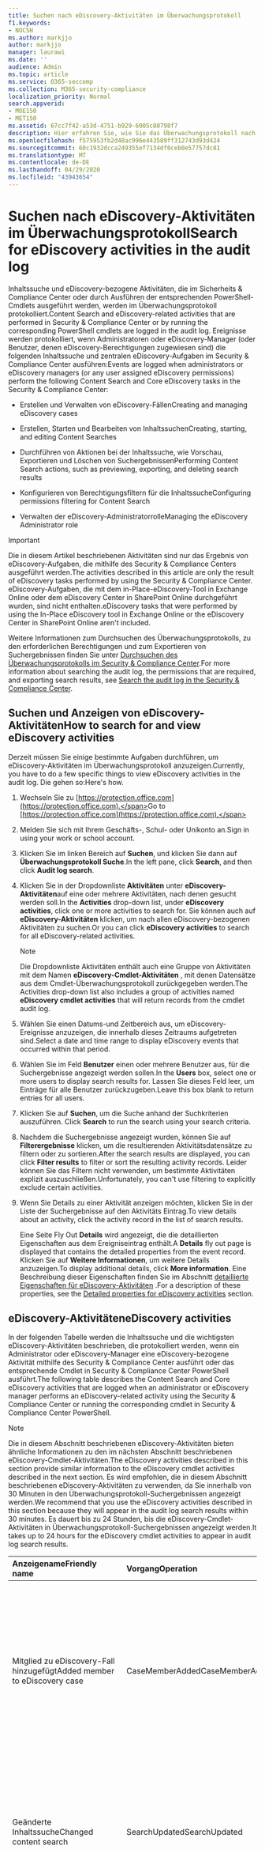 ```yaml
---
title: Suchen nach eDiscovery-Aktivitäten im Überwachungsprotokoll
f1.keywords:
- NOCSH
ms.author: markjjo
author: markjjo
manager: laurawi
ms.date: ''
audience: Admin
ms.topic: article
ms.service: O365-seccomp
ms.collection: M365-security-compliance
localization_priority: Normal
search.appverid:
- MOE150
- MET150
ms.assetid: 67cc7f42-a53d-4751-b929-6005c80798f7
description: Hier erfahren Sie, wie Sie das Überwachungsprotokoll nach Ereignissen durchsuchen, die protokolliert werden, wenn Compliance-Administratoren Inhaltssuche-und eDiscovery-Fall Aufgaben im Security & Compliance Center ausführen.
ms.openlocfilehash: f575953fb2d48ac996e443589ff312743d93d424
ms.sourcegitcommit: 60c1932dcca249355ef7134df0ceb0e57757dc81
ms.translationtype: MT
ms.contentlocale: de-DE
ms.lasthandoff: 04/29/2020
ms.locfileid: "43943654"
---
```

# <a name="search-for-ediscovery-activities-in-the-audit-log"></a><span data-ttu-id="740dd-103">Suchen nach eDiscovery-Aktivitäten im Überwachungsprotokoll</span><span class="sxs-lookup"><span data-stu-id="740dd-103">Search for eDiscovery activities in the audit log</span></span>

<span data-ttu-id="740dd-104">Inhaltssuche und eDiscovery-bezogene Aktivitäten, die im Sicherheits & Compliance Center oder durch Ausführen der entsprechenden PowerShell-Cmdlets ausgeführt werden, werden im Überwachungsprotokoll protokolliert.</span><span class="sxs-lookup"><span data-stu-id="740dd-104">Content Search and eDiscovery-related activities that are performed in Security & Compliance Center or by running the corresponding PowerShell cmdlets are logged in the audit log.</span></span> <span data-ttu-id="740dd-105">Ereignisse werden protokolliert, wenn Administratoren oder eDiscovery-Manager (oder Benutzer, denen eDiscovery-Berechtigungen zugewiesen sind) die folgenden Inhaltssuche und zentralen eDiscovery-Aufgaben im Security & Compliance Center ausführen:</span><span class="sxs-lookup"><span data-stu-id="740dd-105">Events are logged when administrators or eDiscovery managers (or any user assigned eDiscovery permissions) perform the following Content Search and Core eDiscovery tasks in the Security & Compliance Center:</span></span>
  
- <span data-ttu-id="740dd-106">Erstellen und Verwalten von eDiscovery-Fällen</span><span class="sxs-lookup"><span data-stu-id="740dd-106">Creating and managing eDiscovery cases</span></span>

- <span data-ttu-id="740dd-107">Erstellen, Starten und Bearbeiten von Inhaltssuchen</span><span class="sxs-lookup"><span data-stu-id="740dd-107">Creating, starting, and editing Content Searches</span></span>

- <span data-ttu-id="740dd-108">Durchführen von Aktionen bei der Inhaltssuche, wie Vorschau, Exportieren und Löschen von Suchergebnissen</span><span class="sxs-lookup"><span data-stu-id="740dd-108">Performing Content Search actions, such as previewing, exporting, and deleting search results</span></span>

- <span data-ttu-id="740dd-109">Konfigurieren von Berechtigungsfiltern für die Inhaltssuche</span><span class="sxs-lookup"><span data-stu-id="740dd-109">Configuring permissions filtering for Content Search</span></span>

- <span data-ttu-id="740dd-110">Verwalten der eDiscovery-Administratorrolle</span><span class="sxs-lookup"><span data-stu-id="740dd-110">Managing the eDiscovery Administrator role</span></span>

> [!IMPORTANT]
> <span data-ttu-id="740dd-111">Die in diesem Artikel beschriebenen Aktivitäten sind nur das Ergebnis von eDiscovery-Aufgaben, die mithilfe des Security & Compliance Centers ausgeführt werden.</span><span class="sxs-lookup"><span data-stu-id="740dd-111">The activities described in this article are only the result of eDiscovery tasks performed by using the Security & Compliance Center.</span></span> <span data-ttu-id="740dd-112">eDiscovery-Aufgaben, die mit dem in-Place-eDiscovery-Tool in Exchange Online oder dem eDiscovery Center in SharePoint Online durchgeführt wurden, sind nicht enthalten.</span><span class="sxs-lookup"><span data-stu-id="740dd-112">eDiscovery tasks that were performed by using the In-Place eDiscovery tool in Exchange Online or the eDiscovery Center in SharePoint Online aren't included.</span></span> 
  
<span data-ttu-id="740dd-113">Weitere Informationen zum Durchsuchen des Überwachungsprotokolls, zu den erforderlichen Berechtigungen und zum Exportieren von Suchergebnissen finden Sie unter [Durchsuchen des Überwachungsprotokolls im Security & Compliance Center](search-the-audit-log-in-security-and-compliance.md).</span><span class="sxs-lookup"><span data-stu-id="740dd-113">For more information about searching the audit log, the permissions that are required, and exporting search results, see [Search the audit log in the Security & Compliance Center](search-the-audit-log-in-security-and-compliance.md).</span></span>
  
## <a name="how-to-search-for-and-view-ediscovery-activities"></a><span data-ttu-id="740dd-114">Suchen und Anzeigen von eDiscovery-Aktivitäten</span><span class="sxs-lookup"><span data-stu-id="740dd-114">How to search for and view eDiscovery activities</span></span>

<span data-ttu-id="740dd-115">Derzeit müssen Sie einige bestimmte Aufgaben durchführen, um eDiscovery-Aktivitäten im Überwachungsprotokoll anzuzeigen.</span><span class="sxs-lookup"><span data-stu-id="740dd-115">Currently, you have to do a few specific things to view eDiscovery activities in the audit log.</span></span> <span data-ttu-id="740dd-116">Die gehen so:</span><span class="sxs-lookup"><span data-stu-id="740dd-116">Here's how.</span></span>
  
1. <span data-ttu-id="740dd-117">Wechseln Sie zu [https://protection.office.com](https://protection.office.com).</span><span class="sxs-lookup"><span data-stu-id="740dd-117">Go to [https://protection.office.com](https://protection.office.com).</span></span>
    
2. <span data-ttu-id="740dd-118">Melden Sie sich mit Ihrem Geschäfts-, Schul- oder Unikonto an.</span><span class="sxs-lookup"><span data-stu-id="740dd-118">Sign in using your work or school account.</span></span>
    
3. <span data-ttu-id="740dd-119">Klicken Sie im linken Bereich auf **Suchen**, und klicken Sie dann auf **Überwachungsprotokoll Suche**.</span><span class="sxs-lookup"><span data-stu-id="740dd-119">In the left pane, click **Search**, and then click **Audit log search**.</span></span>
    
4. <span data-ttu-id="740dd-120">Klicken Sie in der Dropdownliste **Aktivitäten** unter **eDiscovery-Aktivitäten**auf eine oder mehrere Aktivitäten, nach denen gesucht werden soll.</span><span class="sxs-lookup"><span data-stu-id="740dd-120">In the **Activities** drop-down list, under **eDiscovery activities**, click one or more activities to search for.</span></span> <span data-ttu-id="740dd-121">Sie können auch auf **eDiscovery-Aktivitäten** klicken, um nach allen eDiscovery-bezogenen Aktivitäten zu suchen.</span><span class="sxs-lookup"><span data-stu-id="740dd-121">Or you can click **eDiscovery activities** to search for all eDiscovery-related activities.</span></span> 
    
    > [!NOTE]
    > <span data-ttu-id="740dd-122">Die Dropdownliste Aktivitäten enthält auch eine Gruppe von Aktivitäten mit dem Namen **eDiscovery-Cmdlet-Aktivitäten** , mit denen Datensätze aus dem Cmdlet-Überwachungsprotokoll zurückgegeben werden.</span><span class="sxs-lookup"><span data-stu-id="740dd-122">The Activities drop-down list also includes a group of activities named **eDiscovery cmdlet activities** that will return records from the cmdlet audit log.</span></span> 
  
5.  <span data-ttu-id="740dd-123">Wählen Sie einen Datums-und Zeitbereich aus, um eDiscovery-Ereignisse anzuzeigen, die innerhalb dieses Zeitraums aufgetreten sind.</span><span class="sxs-lookup"><span data-stu-id="740dd-123">Select a date and time range to display eDiscovery events that occurred within that period.</span></span> 
    
6. <span data-ttu-id="740dd-124">Wählen Sie im Feld **Benutzer** einen oder mehrere Benutzer aus, für die Suchergebnisse angezeigt werden sollen.</span><span class="sxs-lookup"><span data-stu-id="740dd-124">In the **Users** box, select one or more users to display search results for.</span></span> <span data-ttu-id="740dd-125">Lassen Sie dieses Feld leer, um Einträge für alle Benutzer zurückzugeben.</span><span class="sxs-lookup"><span data-stu-id="740dd-125">Leave this box blank to return entries for all users.</span></span> 
    
7. <span data-ttu-id="740dd-126">Klicken Sie auf **Suchen**, um die Suche anhand der Suchkriterien auszuführen. </span><span class="sxs-lookup"><span data-stu-id="740dd-126">Click **Search** to run the search using your search criteria.</span></span> 
    
8. <span data-ttu-id="740dd-127">Nachdem die Suchergebnisse angezeigt wurden, können Sie auf **Filterergebnisse** klicken, um die resultierenden Aktivitätsdatensätze zu filtern oder zu sortieren.</span><span class="sxs-lookup"><span data-stu-id="740dd-127">After the search results are displayed, you can click **Filter results** to filter or sort the resulting activity records.</span></span> <span data-ttu-id="740dd-128">Leider können Sie das Filtern nicht verwenden, um bestimmte Aktivitäten explizit auszuschließen.</span><span class="sxs-lookup"><span data-stu-id="740dd-128">Unfortunately, you can't use filtering to explicitly exclude certain activities.</span></span> 
    
9. <span data-ttu-id="740dd-129">Wenn Sie Details zu einer Aktivität anzeigen möchten, klicken Sie in der Liste der Suchergebnisse auf den Aktivitäts Eintrag.</span><span class="sxs-lookup"><span data-stu-id="740dd-129">To view details about an activity, click the activity record in the list of search results.</span></span> 
    
    <span data-ttu-id="740dd-130">Eine Seite Fly Out **Details** wird angezeigt, die die detaillierten Eigenschaften aus dem Ereigniseintrag enthält.</span><span class="sxs-lookup"><span data-stu-id="740dd-130">A **Details** fly out page is displayed that contains the detailed properties from the event record.</span></span> <span data-ttu-id="740dd-131">Klicken Sie auf **Weitere Informationen**, um weitere Details anzuzeigen.</span><span class="sxs-lookup"><span data-stu-id="740dd-131">To display additional details, click **More information**.</span></span> <span data-ttu-id="740dd-132">Eine Beschreibung dieser Eigenschaften finden Sie im Abschnitt [detaillierte Eigenschaften für eDiscovery-Aktivitäten](#detailed-properties-for-ediscovery-activities) .</span><span class="sxs-lookup"><span data-stu-id="740dd-132">For a description of these properties, see the [Detailed properties for eDiscovery activities](#detailed-properties-for-ediscovery-activities) section.</span></span> 

## <a name="ediscovery-activities"></a><span data-ttu-id="740dd-133">eDiscovery-Aktivitäten</span><span class="sxs-lookup"><span data-stu-id="740dd-133">eDiscovery activities</span></span>

<span data-ttu-id="740dd-134">In der folgenden Tabelle werden die Inhaltssuche und die wichtigsten eDiscovery-Aktivitäten beschrieben, die protokolliert werden, wenn ein Administrator oder eDiscovery-Manager eine eDiscovery-bezogene Aktivität mithilfe des Security & Compliance Center ausführt oder das entsprechende Cmdlet in Security & Compliance Center PowerShell ausführt.</span><span class="sxs-lookup"><span data-stu-id="740dd-134">The following table describes the Content Search and Core eDiscovery activities that are logged when an administrator or eDiscovery manager performs an eDiscovery-related activity using the Security & Compliance Center or running the corresponding cmdlet in Security & Compliance Center PowerShell.</span></span> 
  
> [!NOTE]
> <span data-ttu-id="740dd-135">Die in diesem Abschnitt beschriebenen eDiscovery-Aktivitäten bieten ähnliche Informationen zu den im nächsten Abschnitt beschriebenen eDiscovery-Cmdlet-Aktivitäten.</span><span class="sxs-lookup"><span data-stu-id="740dd-135">The eDiscovery activities described in this section provide similar information to the eDiscovery cmdlet activities described in the next section.</span></span> <span data-ttu-id="740dd-136">Es wird empfohlen, die in diesem Abschnitt beschriebenen eDiscovery-Aktivitäten zu verwenden, da Sie innerhalb von 30 Minuten in den Überwachungsprotokoll-Suchergebnissen angezeigt werden.</span><span class="sxs-lookup"><span data-stu-id="740dd-136">We recommend that you use the eDiscovery activities described in this section because they will appear in the audit log search results within 30 minutes.</span></span> <span data-ttu-id="740dd-137">Es dauert bis zu 24 Stunden, bis die eDiscovery-Cmdlet-Aktivitäten in Überwachungsprotokoll-Suchergebnissen angezeigt werden.</span><span class="sxs-lookup"><span data-stu-id="740dd-137">It takes up to 24 hours for the eDiscovery cmdlet activities to appear in audit log search results.</span></span> 
  
|<span data-ttu-id="740dd-138">**Anzeigename**</span><span class="sxs-lookup"><span data-stu-id="740dd-138">**Friendly name**</span></span>|<span data-ttu-id="740dd-139">**Vorgang**</span><span class="sxs-lookup"><span data-stu-id="740dd-139">**Operation**</span></span>|<span data-ttu-id="740dd-140">**Entsprechendes Cmdlet**</span><span class="sxs-lookup"><span data-stu-id="740dd-140">**Corresponding cmdlet**</span></span>|<span data-ttu-id="740dd-141">**Beschreibung**</span><span class="sxs-lookup"><span data-stu-id="740dd-141">**Description**</span></span>|
|:-----|:-----|:-----|:-----|
|<span data-ttu-id="740dd-142">Mitglied zu eDiscovery-Fall hinzugefügt</span><span class="sxs-lookup"><span data-stu-id="740dd-142">Added member to eDiscovery case</span></span>  <br/> |<span data-ttu-id="740dd-143">CaseMemberAdded</span><span class="sxs-lookup"><span data-stu-id="740dd-143">CaseMemberAdded</span></span>  <br/> |<span data-ttu-id="740dd-144">Add-ComplianceCaseMember</span><span class="sxs-lookup"><span data-stu-id="740dd-144">Add-ComplianceCaseMember</span></span>  <br/> |<span data-ttu-id="740dd-145">Ein Benutzer wurde als Mitglied eines eDiscovery-Falls hinzugefügt.</span><span class="sxs-lookup"><span data-stu-id="740dd-145">A user was added as a member of an eDiscovery case.</span></span> <span data-ttu-id="740dd-146">Als Mitglied eines Falles kann ein Benutzer verschiedene fallbezogene Aufgaben ausführen, je nachdem, ob ihm die erforderlichen Berechtigungen zugewiesen wurden.</span><span class="sxs-lookup"><span data-stu-id="740dd-146">As a member of a case, a user can perform various case-related tasks depending on whether they have been assigned the necessary permissions.</span></span>  <br/> |
|<span data-ttu-id="740dd-147">Geänderte Inhaltssuche</span><span class="sxs-lookup"><span data-stu-id="740dd-147">Changed content search</span></span>  <br/> |<span data-ttu-id="740dd-148">SearchUpdated</span><span class="sxs-lookup"><span data-stu-id="740dd-148">SearchUpdated</span></span>  <br/> |<span data-ttu-id="740dd-149">Set-ComplianceSearch</span><span class="sxs-lookup"><span data-stu-id="740dd-149">Set-ComplianceSearch</span></span>  <br/> |<span data-ttu-id="740dd-150">Eine vorhandene Inhaltssuche wurde geändert.</span><span class="sxs-lookup"><span data-stu-id="740dd-150">An existing content search was changed.</span></span> <span data-ttu-id="740dd-151">Zu den Änderungen können das Hinzufügen oder Entfernen von Inhaltsspeicherorten oder das Bearbeiten der Suchabfrage gehören.</span><span class="sxs-lookup"><span data-stu-id="740dd-151">Changes can include adding or removing content locations or editing the search query.</span></span>  <br/> |
|<span data-ttu-id="740dd-152">Geänderte eDiscovery-Administrator Mitgliedschaft</span><span class="sxs-lookup"><span data-stu-id="740dd-152">Changed eDiscovery administrator membership</span></span>  <br/> |<span data-ttu-id="740dd-153">CaseAdminUpdated</span><span class="sxs-lookup"><span data-stu-id="740dd-153">CaseAdminUpdated</span></span>  <br/> |<span data-ttu-id="740dd-154">Update-eDiscoveryCaseAdmin</span><span class="sxs-lookup"><span data-stu-id="740dd-154">Update-eDiscoveryCaseAdmin</span></span>  <br/> |<span data-ttu-id="740dd-155">Die Liste der eDiscovery-Administratoren in Ihrer Organisation wurde geändert.</span><span class="sxs-lookup"><span data-stu-id="740dd-155">The list of eDiscovery Administrators in your organization was changed.</span></span> <span data-ttu-id="740dd-156">Diese Aktivität wird protokolliert, wenn die Liste der eDiscovery-Administratoren durch eine Gruppe neuer Benutzer ersetzt wird.</span><span class="sxs-lookup"><span data-stu-id="740dd-156">This activity is logged when the list of eDiscovery Administrators is replaced with a group of new users.</span></span> <span data-ttu-id="740dd-157">Wenn ein einzelner Benutzer hinzugefügt oder entfernt wird, wird der CaseAdminAdded-Vorgang protokolliert.</span><span class="sxs-lookup"><span data-stu-id="740dd-157">If a single user is added or removed, the CaseAdminAdded operation is logged.</span></span>  <br/> |
|<span data-ttu-id="740dd-158">Geänderter eDiscovery-Fall</span><span class="sxs-lookup"><span data-stu-id="740dd-158">Changed eDiscovery case</span></span>  <br/> |<span data-ttu-id="740dd-159">CaseUpdated</span><span class="sxs-lookup"><span data-stu-id="740dd-159">CaseUpdated</span></span>  <br/> |<span data-ttu-id="740dd-160">Gruppe-ComplianceCase</span><span class="sxs-lookup"><span data-stu-id="740dd-160">Set-ComplianceCase</span></span>  <br/> |<span data-ttu-id="740dd-161">Ein eDiscovery-Fall wurde geändert.</span><span class="sxs-lookup"><span data-stu-id="740dd-161">An eDiscovery case was changed.</span></span> <span data-ttu-id="740dd-162">Zu den Änderungen gehören das Schließen eines offenen Falls oder das erneute Öffnen eines geschlossenen Falls.</span><span class="sxs-lookup"><span data-stu-id="740dd-162">Changes include closing an open case or reopening a closed case.</span></span>  <br/> |
|<span data-ttu-id="740dd-163">Geänderte eDiscovery-Fall Mitgliedschaft</span><span class="sxs-lookup"><span data-stu-id="740dd-163">Changed eDiscovery case membership</span></span>  <br/> |<span data-ttu-id="740dd-164">CaseMemberUpdated</span><span class="sxs-lookup"><span data-stu-id="740dd-164">CaseMemberUpdated</span></span>  <br/> |<span data-ttu-id="740dd-165">Update-ComplianceCaseMember</span><span class="sxs-lookup"><span data-stu-id="740dd-165">Update-ComplianceCaseMember</span></span>  <br/> |<span data-ttu-id="740dd-166">Die Mitgliederliste eines eDiscovery-Falls wurde geändert.</span><span class="sxs-lookup"><span data-stu-id="740dd-166">The membership list of an eDiscovery case was changed.</span></span> <span data-ttu-id="740dd-167">Diese Aktivität wird protokolliert, wenn alle Mitglieder durch eine Gruppe neuer Benutzer ersetzt werden.</span><span class="sxs-lookup"><span data-stu-id="740dd-167">This activity is logged when all members are replaced with a group of new users.</span></span> <span data-ttu-id="740dd-168">Wenn ein einzelnes Element hinzugefügt oder entfernt wird, wird der CaseMemberAdded-oder der CaseMemberRemoved-Vorgang protokolliert.</span><span class="sxs-lookup"><span data-stu-id="740dd-168">If a single member is added or removed, CaseMemberAdded or CaseMemberRemoved operation is logged.</span></span>  <br/> |
|<span data-ttu-id="740dd-169">Geänderter Such Berechtigungsfilter</span><span class="sxs-lookup"><span data-stu-id="740dd-169">Changed search permissions filter</span></span>  <br/> |<span data-ttu-id="740dd-170">SearchPermissionUpdated</span><span class="sxs-lookup"><span data-stu-id="740dd-170">SearchPermissionUpdated</span></span>  <br/> |<span data-ttu-id="740dd-171">Gruppe-ComplianceSecurityFilter</span><span class="sxs-lookup"><span data-stu-id="740dd-171">Set-ComplianceSecurityFilter</span></span>  <br/> |<span data-ttu-id="740dd-172">Ein Such Berechtigungsfilter wurde geändert.</span><span class="sxs-lookup"><span data-stu-id="740dd-172">A search permissions filter was changed.</span></span>  <br/> |
|<span data-ttu-id="740dd-173">Geänderte Suchabfrage für eDiscovery Case Hold</span><span class="sxs-lookup"><span data-stu-id="740dd-173">Changed search query for eDiscovery case hold</span></span>  <br/> |<span data-ttu-id="740dd-174">HoldUpdated</span><span class="sxs-lookup"><span data-stu-id="740dd-174">HoldUpdated</span></span>  <br/> |<span data-ttu-id="740dd-175">Gruppe-CaseHoldRule</span><span class="sxs-lookup"><span data-stu-id="740dd-175">Set-CaseHoldRule</span></span>  <br/> |<span data-ttu-id="740dd-176">Ein abfragebasierter Haltebereich, der einem eDiscovery-Fall zugeordnet ist, wurde geändert.</span><span class="sxs-lookup"><span data-stu-id="740dd-176">A query-based hold associated with an eDiscovery case was changed.</span></span> <span data-ttu-id="740dd-177">Mögliche Änderungen umfassen das Bearbeiten der Abfrage oder des Datumsbereichs für einen abfragebasierten Haltebereich.</span><span class="sxs-lookup"><span data-stu-id="740dd-177">Possible changes include editing the query or date range for a query-based hold.</span></span>  <br/> |
|<span data-ttu-id="740dd-178">Vorschau Element für Inhaltssuche heruntergeladen</span><span class="sxs-lookup"><span data-stu-id="740dd-178">Content search preview item downloaded</span></span>  <br/> |<span data-ttu-id="740dd-179">PreviewItemDownloaded</span><span class="sxs-lookup"><span data-stu-id="740dd-179">PreviewItemDownloaded</span></span>  <br/> |<span data-ttu-id="740dd-180">Nicht zutreffend</span><span class="sxs-lookup"><span data-stu-id="740dd-180">N/A</span></span>  <br/> |<span data-ttu-id="740dd-181">Ein Benutzer hat ein Element auf den lokalen Computer heruntergeladen (durch Klicken auf den Link **ursprüngliches Element herunterladen** ), wenn die Suchergebnisse in der Vorschau angezeigt werden.</span><span class="sxs-lookup"><span data-stu-id="740dd-181">A user downloaded an item to their local computer (by clicking the **Download original item** link) when previewing search results.</span></span>  <br/> |
|<span data-ttu-id="740dd-182">Vorschau Element der Inhaltssuche aufgelistet</span><span class="sxs-lookup"><span data-stu-id="740dd-182">Content search preview item listed</span></span>  <br/> |<span data-ttu-id="740dd-183">PreviewItemListed</span><span class="sxs-lookup"><span data-stu-id="740dd-183">PreviewItemListed</span></span>  <br/> |<span data-ttu-id="740dd-184">Nicht zutreffend</span><span class="sxs-lookup"><span data-stu-id="740dd-184">N/A</span></span>  <br/> |<span data-ttu-id="740dd-185">Ein Benutzer hat auf **Vorschau der Such** Ergebnisse geklickt, um die Seite Vorschau der Suchergebnisse anzuzeigen, in der bis zu 1000 Elemente aus den Ergebnissen einer Inhaltssuche aufgelistet werden.</span><span class="sxs-lookup"><span data-stu-id="740dd-185">A user clicked **Preview search results** to display the preview search results page, which lists up to 1000 items from the results of a Content Search.</span></span>  <br/> |
|<span data-ttu-id="740dd-186">Vorschau Element "Inhaltssuche" angezeigt</span><span class="sxs-lookup"><span data-stu-id="740dd-186">Content search preview item viewed</span></span>  <br/> |<span data-ttu-id="740dd-187">PreviewItemRendered</span><span class="sxs-lookup"><span data-stu-id="740dd-187">PreviewItemRendered</span></span>  <br/> |<span data-ttu-id="740dd-188">Nicht zutreffend</span><span class="sxs-lookup"><span data-stu-id="740dd-188">N/A</span></span>  <br/> |<span data-ttu-id="740dd-189">Ein eDiscovery-Manager hat ein Element angezeigt, indem er bei der Vorschau der Suchergebnisse darauf geklickt hat.</span><span class="sxs-lookup"><span data-stu-id="740dd-189">An eDiscovery manager viewed an item by clicking it when previewing search results.</span></span>  <br/> |
|<span data-ttu-id="740dd-190">Erstellte Inhaltssuche</span><span class="sxs-lookup"><span data-stu-id="740dd-190">Created content search</span></span>  <br/> |<span data-ttu-id="740dd-191">SearchCreated</span><span class="sxs-lookup"><span data-stu-id="740dd-191">SearchCreated</span></span>  <br/> |<span data-ttu-id="740dd-192">New-ComplianceSearch</span><span class="sxs-lookup"><span data-stu-id="740dd-192">New-ComplianceSearch</span></span>  <br/> |<span data-ttu-id="740dd-193">Eine neue Inhaltssuche wurde erstellt.</span><span class="sxs-lookup"><span data-stu-id="740dd-193">A new content search was created.</span></span>  <br/> |
|<span data-ttu-id="740dd-194">Erstellter eDiscovery-Administrator</span><span class="sxs-lookup"><span data-stu-id="740dd-194">Created eDiscovery administrator</span></span>  <br/> |<span data-ttu-id="740dd-195">CaseAdminAdded</span><span class="sxs-lookup"><span data-stu-id="740dd-195">CaseAdminAdded</span></span>  <br/> |<span data-ttu-id="740dd-196">Add-eDiscoveryCaseAdmin</span><span class="sxs-lookup"><span data-stu-id="740dd-196">Add-eDiscoveryCaseAdmin</span></span>  <br/> |<span data-ttu-id="740dd-197">Ein Benutzer wurde als eDiscovery-Administrator in der Organisation hinzugefügt.</span><span class="sxs-lookup"><span data-stu-id="740dd-197">A user was added as an eDiscovery Administrator in the organization.</span></span>  <br/> |
|<span data-ttu-id="740dd-198">Erstellter eDiscovery-Fall</span><span class="sxs-lookup"><span data-stu-id="740dd-198">Created eDiscovery case</span></span>  <br/> |<span data-ttu-id="740dd-199">CaseAdded</span><span class="sxs-lookup"><span data-stu-id="740dd-199">CaseAdded</span></span>  <br/> |<span data-ttu-id="740dd-200">New-ComplianceCase</span><span class="sxs-lookup"><span data-stu-id="740dd-200">New-ComplianceCase</span></span>  <br/> |<span data-ttu-id="740dd-201">Es wurde ein eDiscovery-Fall erstellt.</span><span class="sxs-lookup"><span data-stu-id="740dd-201">An eDiscovery case was created.</span></span> <span data-ttu-id="740dd-202">Wenn ein Fall erstellt wird, müssen Sie ihm nur einen Namen geben.</span><span class="sxs-lookup"><span data-stu-id="740dd-202">When a case is created, you only have to give it a name.</span></span> <span data-ttu-id="740dd-203">Andere fallbezogene Aufgaben wie das Hinzufügen von Mitgliedern, das Erstellen von Haltebereichen und das Erstellen von Inhalts suchen, die dem Fall zugeordnet sind, führen zu zusätzlichen Ereignissen, die protokolliert werden.</span><span class="sxs-lookup"><span data-stu-id="740dd-203">Other case-related tasks such as adding members, creating holds, and creating content searches associated with the case result in additional events being logged.</span></span>  <br/> |
|<span data-ttu-id="740dd-204">Erstellter Such Berechtigungsfilter</span><span class="sxs-lookup"><span data-stu-id="740dd-204">Created search permissions filter</span></span>  <br/> |<span data-ttu-id="740dd-205">SearchPermissionCreated</span><span class="sxs-lookup"><span data-stu-id="740dd-205">SearchPermissionCreated</span></span>  <br/> |<span data-ttu-id="740dd-206">New-ComplianceSecurityFilter</span><span class="sxs-lookup"><span data-stu-id="740dd-206">New-ComplianceSecurityFilter</span></span>  <br/> |<span data-ttu-id="740dd-207">Es wurde ein Such Berechtigungsfilter erstellt.</span><span class="sxs-lookup"><span data-stu-id="740dd-207">A search permissions filter was created.</span></span>  <br/> |
|<span data-ttu-id="740dd-208">Erstellte Suchabfrage für eDiscovery Case Hold</span><span class="sxs-lookup"><span data-stu-id="740dd-208">Created search query for eDiscovery case hold</span></span>  <br/> |<span data-ttu-id="740dd-209">HoldCreated</span><span class="sxs-lookup"><span data-stu-id="740dd-209">HoldCreated</span></span>  <br/> |<span data-ttu-id="740dd-210">New-CaseHoldRule</span><span class="sxs-lookup"><span data-stu-id="740dd-210">New-CaseHoldRule</span></span>  <br/> |<span data-ttu-id="740dd-211">Ein abfragebasierter Haltebereich, der einem eDiscovery-Fall zugeordnet ist, wurde erstellt.</span><span class="sxs-lookup"><span data-stu-id="740dd-211">A query-based hold associated with an eDiscovery case was created.</span></span>  <br/> |
|<span data-ttu-id="740dd-212">Suche nach gelöschten Inhalten</span><span class="sxs-lookup"><span data-stu-id="740dd-212">Deleted content search</span></span>  <br/> |<span data-ttu-id="740dd-213">SearchRemoved</span><span class="sxs-lookup"><span data-stu-id="740dd-213">SearchRemoved</span></span>  <br/> |<span data-ttu-id="740dd-214">Remove-ComplianceSearch</span><span class="sxs-lookup"><span data-stu-id="740dd-214">Remove-ComplianceSearch</span></span>  <br/> |<span data-ttu-id="740dd-215">Eine vorhandene Inhaltssuche wurde gelöscht.</span><span class="sxs-lookup"><span data-stu-id="740dd-215">An existing content search was deleted.</span></span>  <br/> |
|<span data-ttu-id="740dd-216">Gelöschter eDiscovery-Administrator</span><span class="sxs-lookup"><span data-stu-id="740dd-216">Deleted eDiscovery administrator</span></span>  <br/> |<span data-ttu-id="740dd-217">CaseAdminRemoved</span><span class="sxs-lookup"><span data-stu-id="740dd-217">CaseAdminRemoved</span></span>  <br/> |<span data-ttu-id="740dd-218">Remove-eDiscoveryCaseAdmin</span><span class="sxs-lookup"><span data-stu-id="740dd-218">Remove-eDiscoveryCaseAdmin</span></span>  <br/> |<span data-ttu-id="740dd-219">Ein eDiscovery-Administrator wurde aus Ihrer Organisation gelöscht.</span><span class="sxs-lookup"><span data-stu-id="740dd-219">An eDiscovery Administrator was deleted from your organization.</span></span>  <br/> |
|<span data-ttu-id="740dd-220">Gelöschter eDiscovery-Fall</span><span class="sxs-lookup"><span data-stu-id="740dd-220">Deleted eDiscovery case</span></span>  <br/> |<span data-ttu-id="740dd-221">CaseRemoved</span><span class="sxs-lookup"><span data-stu-id="740dd-221">CaseRemoved</span></span>  <br/> |<span data-ttu-id="740dd-222">Remove-ComplianceCase</span><span class="sxs-lookup"><span data-stu-id="740dd-222">Remove-ComplianceCase</span></span>  <br/> |<span data-ttu-id="740dd-223">Ein eDiscovery-Fall wurde gelöscht.</span><span class="sxs-lookup"><span data-stu-id="740dd-223">An eDiscovery case was deleted.</span></span> <span data-ttu-id="740dd-224">Alle dem Fall zugeordneten Haltestatus müssen entfernt werden, bevor der Fall gelöscht werden kann.</span><span class="sxs-lookup"><span data-stu-id="740dd-224">Any hold associated with the case has to be removed before the case can be deleted.</span></span>  <br/> |
|<span data-ttu-id="740dd-225">Filter für gelöschte Suchberechtigungen</span><span class="sxs-lookup"><span data-stu-id="740dd-225">Deleted search permissions filter</span></span>  <br/> |<span data-ttu-id="740dd-226">SearchPermissionRemoved</span><span class="sxs-lookup"><span data-stu-id="740dd-226">SearchPermissionRemoved</span></span>  <br/> |<span data-ttu-id="740dd-227">Remove-ComplianceSecurityFilter</span><span class="sxs-lookup"><span data-stu-id="740dd-227">Remove-ComplianceSecurityFilter</span></span>  <br/> |<span data-ttu-id="740dd-228">Ein Such Berechtigungsfilter wurde gelöscht.</span><span class="sxs-lookup"><span data-stu-id="740dd-228">A search permissions filter was deleted.</span></span>  <br/> |
|<span data-ttu-id="740dd-229">Gelöschte Suchabfrage für eDiscovery Case Hold</span><span class="sxs-lookup"><span data-stu-id="740dd-229">Deleted search query for eDiscovery case hold</span></span>  <br/> |<span data-ttu-id="740dd-230">HoldRemoved</span><span class="sxs-lookup"><span data-stu-id="740dd-230">HoldRemoved</span></span>  <br/> |<span data-ttu-id="740dd-231">Remove-CaseHoldRule</span><span class="sxs-lookup"><span data-stu-id="740dd-231">Remove-CaseHoldRule</span></span>  <br/> |<span data-ttu-id="740dd-232">Ein abfragebasierter Haltebereich, der einem eDiscovery-Fall zugeordnet ist, wurde gelöscht.</span><span class="sxs-lookup"><span data-stu-id="740dd-232">A query-based hold associated with an eDiscovery case was deleted.</span></span> <span data-ttu-id="740dd-233">Das Entfernen der Abfrage aus dem Haltestatus ist häufig das Ergebnis des Löschens eines Haltestatus.</span><span class="sxs-lookup"><span data-stu-id="740dd-233">Removing the query from the hold is often the result of deleting a hold.</span></span> <span data-ttu-id="740dd-234">Wenn eine halte-oder halte Abfrage gelöscht wird, werden die Aufbewahrungsorte für Inhalte freigegeben.</span><span class="sxs-lookup"><span data-stu-id="740dd-234">When a hold or a hold query is deleted, the content locations that were on hold are released.</span></span>  <br/> |
|<span data-ttu-id="740dd-235">Heruntergeladener Export der Inhaltssuche</span><span class="sxs-lookup"><span data-stu-id="740dd-235">Downloaded export of content search</span></span>  <br/> |<span data-ttu-id="740dd-236">SearchExportDownloaded</span><span class="sxs-lookup"><span data-stu-id="740dd-236">SearchExportDownloaded</span></span>  <br/> |<span data-ttu-id="740dd-237">Nicht zutreffend</span><span class="sxs-lookup"><span data-stu-id="740dd-237">N/A</span></span>  <br/> |<span data-ttu-id="740dd-238">Ein Benutzer hat die Ergebnisse einer Inhaltssuche auf den lokalen Computer heruntergeladen.</span><span class="sxs-lookup"><span data-stu-id="740dd-238">A user downloaded the results of a content search to their local computer.</span></span> <span data-ttu-id="740dd-239">Ein **gestarteter Export der Inhalts Such** Aktivität muss initiiert werden, bevor Suchergebnisse heruntergeladen werden können.</span><span class="sxs-lookup"><span data-stu-id="740dd-239">A **Started export of content search** activity has to be initiated before search results can be downloaded.</span></span>  <br/> |
|<span data-ttu-id="740dd-240">Vorschau der Ergebnisse der Inhaltssuche</span><span class="sxs-lookup"><span data-stu-id="740dd-240">Previewed results of content search</span></span>  <br/> |<span data-ttu-id="740dd-241">SearchPreviewed</span><span class="sxs-lookup"><span data-stu-id="740dd-241">SearchPreviewed</span></span>  <br/> |<span data-ttu-id="740dd-242">Nicht zutreffend</span><span class="sxs-lookup"><span data-stu-id="740dd-242">N/A</span></span>  <br/> |<span data-ttu-id="740dd-243">Ein Benutzer hat eine Vorschau der Ergebnisse einer Inhaltssuche angezeigt.</span><span class="sxs-lookup"><span data-stu-id="740dd-243">A user previewed the results of a content search.</span></span>  <br/> |
|<span data-ttu-id="740dd-244">Bereinigte Ergebnisse der Inhaltssuche</span><span class="sxs-lookup"><span data-stu-id="740dd-244">Purged results of content search</span></span>  <br/> |<span data-ttu-id="740dd-245">SearchResultsPurged</span><span class="sxs-lookup"><span data-stu-id="740dd-245">SearchResultsPurged</span></span>  <br/> |<span data-ttu-id="740dd-246">New-ComplianceSearchAction</span><span class="sxs-lookup"><span data-stu-id="740dd-246">New-ComplianceSearchAction</span></span>  <br/> |<span data-ttu-id="740dd-247">Ein Benutzer hat die Ergebnisse einer Inhaltssuche gelöscht, indem er den Befehl **New-ComplianceSearchAction-Purge** ausführt.</span><span class="sxs-lookup"><span data-stu-id="740dd-247">A user purged the results of a Content Search by running the **New-ComplianceSearchAction -Purge** command.</span></span>  <br/> |
|<span data-ttu-id="740dd-248">Analyse der Inhaltssuche entfernt</span><span class="sxs-lookup"><span data-stu-id="740dd-248">Removed analysis of content search</span></span>  <br/> |<span data-ttu-id="740dd-249">RemovedSearchResultsSentToZoom</span><span class="sxs-lookup"><span data-stu-id="740dd-249">RemovedSearchResultsSentToZoom</span></span>  <br/> |<span data-ttu-id="740dd-250">Remove-ComplianceSearchAction</span><span class="sxs-lookup"><span data-stu-id="740dd-250">Remove-ComplianceSearchAction</span></span>  <br/> |<span data-ttu-id="740dd-251">Eine Inhaltssuche Prepare-Aktion (zum Vorbereiten der Suchergebnisse für Advanced eDiscovery) wurde gelöscht.</span><span class="sxs-lookup"><span data-stu-id="740dd-251">A content search prepare action (to prepare search results for Advanced eDiscovery) was deleted.</span></span> <span data-ttu-id="740dd-252">Wenn die Vorbereitungs Aktion weniger als zwei Wochen alt war, wurden die Suchergebnisse, die für Advanced eDiscovery vorbereitet wurden, aus dem Microsoft Azure Speicherbereich gelöscht.</span><span class="sxs-lookup"><span data-stu-id="740dd-252">If the preparation action was less than two weeks old, the search results that were prepared for Advanced eDiscovery were deleted from the Microsoft Azure storage area.</span></span> <span data-ttu-id="740dd-253">Wenn die Vorbereitungs Aktion älter als 2 Wochen war, zeigt dieses Ereignis an, dass nur die entsprechende Vorbereitungs Aktion gelöscht wurde.</span><span class="sxs-lookup"><span data-stu-id="740dd-253">If the preparation action was older than 2 weeks, then this event indicates that only the corresponding preparation action was deleted.</span></span>  <br/> |
|<span data-ttu-id="740dd-254">Export der Inhaltssuche entfernt</span><span class="sxs-lookup"><span data-stu-id="740dd-254">Removed export of content search</span></span>  <br/> |<span data-ttu-id="740dd-255">RemovedSearchExported</span><span class="sxs-lookup"><span data-stu-id="740dd-255">RemovedSearchExported</span></span>  <br/> |<span data-ttu-id="740dd-256">Remove-ComplianceSearchAction</span><span class="sxs-lookup"><span data-stu-id="740dd-256">Remove-ComplianceSearchAction</span></span>  <br/> |<span data-ttu-id="740dd-257">Eine Exportaktion für Inhaltssuche wurde gelöscht.</span><span class="sxs-lookup"><span data-stu-id="740dd-257">A content search export action was deleted.</span></span> <span data-ttu-id="740dd-258">Wenn die Exportaktion weniger als zwei Wochen alt war, wurden die Suchergebnisse gelöscht, die in den Microsoft Azure Speicherbereich hochgeladen wurden.</span><span class="sxs-lookup"><span data-stu-id="740dd-258">If the export action was less than two weeks old, the search results that were uploaded to the Microsoft Azure storage area were deleted.</span></span> <span data-ttu-id="740dd-259">Wenn die Exportaktion älter als 2 Wochen war, gibt dieses Ereignis an, dass nur die entsprechende Exportaktion gelöscht wurde.</span><span class="sxs-lookup"><span data-stu-id="740dd-259">If the export action was older than 2 weeks, then this event indicates that only the corresponding export action was deleted.</span></span>  <br/> |
|<span data-ttu-id="740dd-260">Element aus eDiscovery-Fall entfernt</span><span class="sxs-lookup"><span data-stu-id="740dd-260">Removed member from eDiscovery case</span></span>  <br/> |<span data-ttu-id="740dd-261">CaseMemberRemoved</span><span class="sxs-lookup"><span data-stu-id="740dd-261">CaseMemberRemoved</span></span>  <br/> |<span data-ttu-id="740dd-262">Remove-ComplianceCaseMember</span><span class="sxs-lookup"><span data-stu-id="740dd-262">Remove-ComplianceCaseMember</span></span>  <br/> |<span data-ttu-id="740dd-263">Ein Benutzer wurde als Mitglied eines eDiscovery-Falls entfernt.</span><span class="sxs-lookup"><span data-stu-id="740dd-263">A user was removed as a member of an eDiscovery case.</span></span>  <br/> |
|<span data-ttu-id="740dd-264">Vorschau Ergebnisse der Inhaltssuche entfernt</span><span class="sxs-lookup"><span data-stu-id="740dd-264">Removed preview results of content search</span></span>  <br/> |<span data-ttu-id="740dd-265">RemovedSearchPreviewed</span><span class="sxs-lookup"><span data-stu-id="740dd-265">RemovedSearchPreviewed</span></span>  <br/> |<span data-ttu-id="740dd-266">Remove-ComplianceSearchAction</span><span class="sxs-lookup"><span data-stu-id="740dd-266">Remove-ComplianceSearchAction</span></span>  <br/> |<span data-ttu-id="740dd-267">Eine Vorschau Aktion für Inhaltssuche wurde gelöscht.</span><span class="sxs-lookup"><span data-stu-id="740dd-267">A content search preview action was deleted.</span></span>  <br/> |
|<span data-ttu-id="740dd-268">Entfernte Löschaktion für die Inhaltssuche ausgeführt</span><span class="sxs-lookup"><span data-stu-id="740dd-268">Removed purge action performed on content search</span></span>  <br/> |<span data-ttu-id="740dd-269">RemovedSearchResultsPurged</span><span class="sxs-lookup"><span data-stu-id="740dd-269">RemovedSearchResultsPurged</span></span>  <br/> |<span data-ttu-id="740dd-270">Remove-ComplianceSearchAction</span><span class="sxs-lookup"><span data-stu-id="740dd-270">Remove-ComplianceSearchAction</span></span>  <br/> |<span data-ttu-id="740dd-271">Eine Löschaktion für Inhaltssuche wurde gelöscht.</span><span class="sxs-lookup"><span data-stu-id="740dd-271">A content search purge action was deleted.</span></span>  <br/> |
|<span data-ttu-id="740dd-272">Suchbericht entfernt</span><span class="sxs-lookup"><span data-stu-id="740dd-272">Removed search report</span></span>  <br/> |<span data-ttu-id="740dd-273">SearchReportRemoved</span><span class="sxs-lookup"><span data-stu-id="740dd-273">SearchReportRemoved</span></span>  <br/> |<span data-ttu-id="740dd-274">Remove-ComplianceSearchAction</span><span class="sxs-lookup"><span data-stu-id="740dd-274">Remove-ComplianceSearchAction</span></span>  <br/> |<span data-ttu-id="740dd-275">Die Aktion Exportbericht für Inhaltssuche wurde gelöscht.</span><span class="sxs-lookup"><span data-stu-id="740dd-275">A content search export report action was deleted.</span></span>  <br/> |
|<span data-ttu-id="740dd-276">Analyse der Inhaltssuche gestartet</span><span class="sxs-lookup"><span data-stu-id="740dd-276">Started analysis of content search</span></span>  <br/> |<span data-ttu-id="740dd-277">SearchResultsSentToZoom</span><span class="sxs-lookup"><span data-stu-id="740dd-277">SearchResultsSentToZoom</span></span>  <br/> |<span data-ttu-id="740dd-278">New-ComplianceSearchAction</span><span class="sxs-lookup"><span data-stu-id="740dd-278">New-ComplianceSearchAction</span></span>  <br/> |<span data-ttu-id="740dd-279">Die Ergebnisse einer Inhaltssuche wurden für die Analyse in Advanced eDiscovery vorbereitet.</span><span class="sxs-lookup"><span data-stu-id="740dd-279">The results of a content search were prepared for analysis in Advanced eDiscovery.</span></span>  <br/> |
|<span data-ttu-id="740dd-280">Gestartete Inhaltssuche</span><span class="sxs-lookup"><span data-stu-id="740dd-280">Started content search</span></span>  <br/> |<span data-ttu-id="740dd-281">SearchStarted</span><span class="sxs-lookup"><span data-stu-id="740dd-281">SearchStarted</span></span>  <br/> |<span data-ttu-id="740dd-282">Start-ComplianceSearch</span><span class="sxs-lookup"><span data-stu-id="740dd-282">Start-ComplianceSearch</span></span>  <br/> |<span data-ttu-id="740dd-283">Eine Inhaltssuche wurde gestartet.</span><span class="sxs-lookup"><span data-stu-id="740dd-283">A content search was started.</span></span> <span data-ttu-id="740dd-284">Wenn Sie eine Inhaltssuche mithilfe der Benutzeroberfläche für Sicherheits & Compliance Center erstellen oder ändern, wird die Suche automatisch gestartet.</span><span class="sxs-lookup"><span data-stu-id="740dd-284">When you create or change a content search by using the Security & Compliance Center GUI, the search is automatically started.</span></span> <span data-ttu-id="740dd-285">Wenn Sie mithilfe des Cmdlets **New-ComplianceSearch** oder **setComplianceSearch** eine Suche erstellen oder ändern, müssen Sie das Cmdlet **Start-ComplianceSearch** ausführen, um die Suche zu starten.</span><span class="sxs-lookup"><span data-stu-id="740dd-285">If you create or change a search by using the **New-ComplianceSearch** or **Set-ComplianceSearch** cmdlet, you have to run the **Start-ComplianceSearch** cmdlet to start the search.</span></span>  <br/> |
|<span data-ttu-id="740dd-286">Export der Inhaltssuche wurde gestartet.</span><span class="sxs-lookup"><span data-stu-id="740dd-286">Started export of content search</span></span>  <br/> |<span data-ttu-id="740dd-287">SearchExported</span><span class="sxs-lookup"><span data-stu-id="740dd-287">SearchExported</span></span>  <br/> |<span data-ttu-id="740dd-288">New-ComplianceSearchAction</span><span class="sxs-lookup"><span data-stu-id="740dd-288">New-ComplianceSearchAction</span></span>  <br/> |<span data-ttu-id="740dd-289">Ein Benutzer hat die Ergebnisse einer Inhaltssuche exportiert.</span><span class="sxs-lookup"><span data-stu-id="740dd-289">A user exported the results of a content search.</span></span>  <br/> |
|<span data-ttu-id="740dd-290">Exportbericht gestartet</span><span class="sxs-lookup"><span data-stu-id="740dd-290">Started export report</span></span>  <br/> |<span data-ttu-id="740dd-291">SearchReport</span><span class="sxs-lookup"><span data-stu-id="740dd-291">SearchReport</span></span>  <br/> |<span data-ttu-id="740dd-292">New-ComplianceSearchAction</span><span class="sxs-lookup"><span data-stu-id="740dd-292">New-ComplianceSearchAction</span></span>  <br/> |<span data-ttu-id="740dd-293">Ein Benutzer hat einen Inhalts Suchbericht exportiert.</span><span class="sxs-lookup"><span data-stu-id="740dd-293">A user exported a content search report.</span></span>  <br/> |
|<span data-ttu-id="740dd-294">Gestoppte Inhaltssuche</span><span class="sxs-lookup"><span data-stu-id="740dd-294">Stopped content search</span></span>  <br/> |<span data-ttu-id="740dd-295">SearchStopped</span><span class="sxs-lookup"><span data-stu-id="740dd-295">SearchStopped</span></span>  <br/> |<span data-ttu-id="740dd-296">Stop-ComplianceSearch</span><span class="sxs-lookup"><span data-stu-id="740dd-296">Stop-ComplianceSearch</span></span>  <br/> |<span data-ttu-id="740dd-297">Ein Benutzer hat eine Inhaltssuche angehalten.</span><span class="sxs-lookup"><span data-stu-id="740dd-297">A user stopped a content search.</span></span>  <br/> |
|<span data-ttu-id="740dd-298">(keine)</span><span class="sxs-lookup"><span data-stu-id="740dd-298">(none)</span></span>|<span data-ttu-id="740dd-299">CaseViewed</span><span class="sxs-lookup"><span data-stu-id="740dd-299">CaseViewed</span></span>|<span data-ttu-id="740dd-300">Get-ComplianceCase</span><span class="sxs-lookup"><span data-stu-id="740dd-300">Get-ComplianceCase</span></span>|<span data-ttu-id="740dd-301">Ein Benutzer hat die Liste der Fälle auf der **eDiscovery** -Seite im Security and Compliance Center oder durch Ausführen des Cmdlets angezeigt.</span><span class="sxs-lookup"><span data-stu-id="740dd-301">A user viewed the list of cases on the **eDiscovery** page in the security and compliance center or by running the cmdlet.</span></span>|
|<span data-ttu-id="740dd-302">(keine)</span><span class="sxs-lookup"><span data-stu-id="740dd-302">(none)</span></span>|<span data-ttu-id="740dd-303">SearchViewed</span><span class="sxs-lookup"><span data-stu-id="740dd-303">SearchViewed</span></span>|<span data-ttu-id="740dd-304">Get-ComplianceSearch</span><span class="sxs-lookup"><span data-stu-id="740dd-304">Get-ComplianceSearch</span></span>|<span data-ttu-id="740dd-305">Ein Benutzer hat die Liste für die Inhaltssuche (aufgeführt auf der Registerkarte **Suchen** ) im Security and Compliance Center oder durch Ausführen des Cmdlets angezeigt.</span><span class="sxs-lookup"><span data-stu-id="740dd-305">A user viewed the list on content searches (listed on the **Searches** tab) in the security and compliance center or by running the cmdlet.</span></span> <span data-ttu-id="740dd-306">Diese Aktivität wird auch protokolliert, wenn ein Benutzer die Liste der Inhalts Suchvorgänge anzeigt, die einem eDiscovery-Fall zugeordnet sind (durch Klicken auf die Registerkarte **Suchen** in einem Fall) oder indem Sie den Befehl **Get-ComplianceSearch-Case** ausführen.</span><span class="sxs-lookup"><span data-stu-id="740dd-306">This activity is also logged when a user views the list of content searches associated with an eDiscovery case (by clicking the **Searches** tab in a case) or by running the **Get-ComplianceSearch -Case** command.</span></span>|
|<span data-ttu-id="740dd-307">(keine)</span><span class="sxs-lookup"><span data-stu-id="740dd-307">(none)</span></span>|<span data-ttu-id="740dd-308">ViewedSearchExported</span><span class="sxs-lookup"><span data-stu-id="740dd-308">ViewedSearchExported</span></span>|<span data-ttu-id="740dd-309">Get-ComplianceSearchAction-Export</span><span class="sxs-lookup"><span data-stu-id="740dd-309">Get-ComplianceSearchAction -Export</span></span>|<span data-ttu-id="740dd-310">Ein Benutzer hat die Liste der Exportaufträge für die Inhaltssuche (aufgeführt auf der Registerkarte **Exports** ) im Security and Compliance Center oder durch Ausführen des Cmdlets angezeigt.</span><span class="sxs-lookup"><span data-stu-id="740dd-310">A user viewed the list of content search export jobs (listed on the **Exports** tab) in the security and compliance center or by running the cmdlet.</span></span> <span data-ttu-id="740dd-311">Diese Aktivität wird auch protokolliert, wenn ein Benutzer die Liste der Exportaufträge in einem eDiscovery-Fall anzeigt (aufgeführt in einem Fall auf der Registerkarte **Exports** ) oder indem er den Befehl **Get-ComplianceSearchAction-Case-Export** ausführt.</span><span class="sxs-lookup"><span data-stu-id="740dd-311">This activity is also logged when a user views the list of export jobs in an eDiscovery case (listed on the **Exports** tab in a case) or by running the **Get-ComplianceSearchAction -Case -Export** command.</span></span>|
|<span data-ttu-id="740dd-312">(keine)</span><span class="sxs-lookup"><span data-stu-id="740dd-312">(none)</span></span>|<span data-ttu-id="740dd-313">ViewedSearchPreviewed</span><span class="sxs-lookup"><span data-stu-id="740dd-313">ViewedSearchPreviewed</span></span>|<span data-ttu-id="740dd-314">Get-ComplianceSearchAction-Vorschau</span><span class="sxs-lookup"><span data-stu-id="740dd-314">Get-ComplianceSearchAction -Preview</span></span>|<span data-ttu-id="740dd-315">Ein Benutzer zeigt eine Vorschau der Ergebnisse einer Inhaltssuche im Security and Compliance Center oder durch Ausführen des Cmdlets an.</span><span class="sxs-lookup"><span data-stu-id="740dd-315">A user previews the results of a content search in the security and compliance center or by running the cmdlet.</span></span>|
|||||
  
## <a name="ediscovery-cmdlet-activities"></a><span data-ttu-id="740dd-316">eDiscovery-Cmdlet-Aktivitäten</span><span class="sxs-lookup"><span data-stu-id="740dd-316">eDiscovery cmdlet activities</span></span>

<span data-ttu-id="740dd-317">In der folgenden Tabelle sind die Cmdlet-Überwachungsprotokolleinträge aufgeführt, die protokolliert werden, wenn ein Administrator oder Benutzer eine eDiscovery-bezogene Aktivität mithilfe des Security & Compliance Center ausführt oder das entsprechende Cmdlet in der Remote-PowerShell ausführt, die mit dem Security & Compliance Center Ihrer Organisation verbunden ist.</span><span class="sxs-lookup"><span data-stu-id="740dd-317">The following table lists the cmdlet audit log records that are logged when an administrator or user performs an eDiscovery-related activity by using the Security & Compliance Center or by running the corresponding cmdlet in remote PowerShell that's connected to your organization's Security & Compliance Center.</span></span> <span data-ttu-id="740dd-318">Die detaillierten Informationen im Überwachungsprotokolleintrag unterscheiden sich für die in dieser Tabelle aufgeführten Cmdlet-Aktivitäten und für die im vorherigen Abschnitt beschriebenen eDiscovery-Aktivitäten.</span><span class="sxs-lookup"><span data-stu-id="740dd-318">The detailed information in the audit log record is different for the cmdlet activities listed in this table and the eDiscovery activities described in the previous section.</span></span> 
  
<span data-ttu-id="740dd-319">Wie bereits erwähnt, dauert es bis zu 24 Stunden, bis eDiscovery-Cmdlet-Aktivitäten in den Überwachungsprotokoll-Suchergebnissen angezeigt werden.</span><span class="sxs-lookup"><span data-stu-id="740dd-319">As previously stated, it takes up to 24 hours for eDiscovery cmdlet activities to appear in the audit log search results.</span></span>
  
> [!TIP]
> <span data-ttu-id="740dd-320">Die Cmdlets in der Spalte **Operation** in der folgenden Tabelle sind mit dem entsprechenden Cmdlet-Hilfethema auf TechNet verknüpft.</span><span class="sxs-lookup"><span data-stu-id="740dd-320">The cmdlets in the **Operation** column in the following table are linked to the corresponding cmdlet help topic on TechNet.</span></span> <span data-ttu-id="740dd-321">Wechseln Sie zum Cmdlet-Hilfethema, um eine Beschreibung der verfügbaren Parameter für jedes Cmdlet zu erhalten.</span><span class="sxs-lookup"><span data-stu-id="740dd-321">Go to the cmdlet help topic for a description of the available parameters for each cmdlet.</span></span> <span data-ttu-id="740dd-322">Der Parameter und der Parameterwert, die mit einem Cmdlet verwendet wurden, sind im Überwachungsprotokolleintrag für jede Aktivität des eDiscovery-Cmdlets enthalten, die protokolliert wird.</span><span class="sxs-lookup"><span data-stu-id="740dd-322">The parameter and the parameter value that were used with a cmdlet are included in the audit log entry for each eDiscovery cmdlet activity that's logged.</span></span> 
  
|<span data-ttu-id="740dd-323">**Anzeigename**</span><span class="sxs-lookup"><span data-stu-id="740dd-323">**Friendly name**</span></span>|<span data-ttu-id="740dd-324">**Operation (Cmdlet)**</span><span class="sxs-lookup"><span data-stu-id="740dd-324">**Operation (cmdlet)**</span></span>|<span data-ttu-id="740dd-325">**Beschreibung**</span><span class="sxs-lookup"><span data-stu-id="740dd-325">**Description**</span></span>|
|:-----|:-----|:-----|
|<span data-ttu-id="740dd-326">Erstellt im eDiscovery-Fall halten</span><span class="sxs-lookup"><span data-stu-id="740dd-326">Created hold in eDiscovery case</span></span>  <br/> |[<span data-ttu-id="740dd-327">New-CaseHoldPolicy</span><span class="sxs-lookup"><span data-stu-id="740dd-327">New-CaseHoldPolicy</span></span>](https://go.microsoft.com/fwlink/p/?LinkId=823813) <br/> |<span data-ttu-id="740dd-328">Für einen eDiscovery-Fall wurde ein Aufbewahrungsplatz erstellt.</span><span class="sxs-lookup"><span data-stu-id="740dd-328">A hold was created for an eDiscovery case.</span></span> <span data-ttu-id="740dd-329">Ein Haltebereich kann mit oder ohne Angabe einer Inhaltsquelle erstellt werden.</span><span class="sxs-lookup"><span data-stu-id="740dd-329">A hold can be created with or without specifying a content source.</span></span> <span data-ttu-id="740dd-330">Wenn Inhaltsquellen angegeben werden, werden Sie im Überwachungsprotokolleintrag identifiziert.</span><span class="sxs-lookup"><span data-stu-id="740dd-330">If content sources are specified, they'll be identified in the audit log entry.</span></span>  <br/> |
|<span data-ttu-id="740dd-331">Löschsperre aus eDiscovery-Fall</span><span class="sxs-lookup"><span data-stu-id="740dd-331">Deleted hold from eDiscovery case</span></span>  <br/> |[<span data-ttu-id="740dd-332">Remove-CaseHoldPolicy</span><span class="sxs-lookup"><span data-stu-id="740dd-332">Remove-CaseHoldPolicy</span></span>](https://go.microsoft.com/fwlink/p/?LinkId=823814) <br/> |<span data-ttu-id="740dd-333">Ein Aufbewahrungsplatz, der einem eDiscovery-Fall zugeordnet ist, wurde gelöscht.</span><span class="sxs-lookup"><span data-stu-id="740dd-333">A hold that is associated with an eDiscovery case was deleted.</span></span> <span data-ttu-id="740dd-334">Durch das Löschen eines Haltestatus werden alle inhaltsspeicherorte aus dem Haltestatus freigegeben.</span><span class="sxs-lookup"><span data-stu-id="740dd-334">Deleting a hold releases all of the content locations from the hold.</span></span> <span data-ttu-id="740dd-335">Wenn Sie den Haltebereich löschen, werden auch die mit dem Haltestatus verknüpften Case Hold-Regeln gelöscht (siehe **Remove-CaseHoldRule** unten).</span><span class="sxs-lookup"><span data-stu-id="740dd-335">Deleting the hold also results in deleting the case hold rules associated with the hold (see **Remove-CaseHoldRule** below).</span></span>  <br/> |
|<span data-ttu-id="740dd-336">Aufbewahrungszeit im eDiscovery-Fall geändert</span><span class="sxs-lookup"><span data-stu-id="740dd-336">Changed hold in eDiscovery case</span></span>  <br/> |[<span data-ttu-id="740dd-337">Gruppe-CaseHoldPolicy</span><span class="sxs-lookup"><span data-stu-id="740dd-337">Set-CaseHoldPolicy</span></span>](https://go.microsoft.com/fwlink/p/?LinkId=823815) <br/> |<span data-ttu-id="740dd-338">Ein Haltebereich, der einer eDiscovery zugeordnet ist, wurde geändert.</span><span class="sxs-lookup"><span data-stu-id="740dd-338">A hold that is associated with an eDiscovery was changed.</span></span> <span data-ttu-id="740dd-339">Mögliche Änderungen umfassen das Hinzufügen oder Entfernen von Inhaltsspeicherorten oder das Deaktivieren des Haltestatus.</span><span class="sxs-lookup"><span data-stu-id="740dd-339">Possible changes include adding or removing content locations or turning off (disabling) the hold.</span></span>  <br/> |
|<span data-ttu-id="740dd-340">Erstellte Suchabfrage für eDiscovery Case Hold</span><span class="sxs-lookup"><span data-stu-id="740dd-340">Created search query for eDiscovery case hold</span></span>  <br/> |[<span data-ttu-id="740dd-341">New-CaseHoldRule</span><span class="sxs-lookup"><span data-stu-id="740dd-341">New-CaseHoldRule</span></span>](https://go.microsoft.com/fwlink/p/?LinkId=823816) <br/> |<span data-ttu-id="740dd-342">Ein abfragebasierter Haltebereich, der einem eDiscovery-Fall zugeordnet ist, wurde erstellt.</span><span class="sxs-lookup"><span data-stu-id="740dd-342">A query-based hold associated with an eDiscovery case was created.</span></span>  <br/> |
|<span data-ttu-id="740dd-343">Gelöschte Suchabfrage für eDiscovery Case Hold</span><span class="sxs-lookup"><span data-stu-id="740dd-343">Deleted search query for eDiscovery case hold</span></span>  <br/> |[<span data-ttu-id="740dd-344">Remove-CaseHoldRule</span><span class="sxs-lookup"><span data-stu-id="740dd-344">Remove-CaseHoldRule</span></span>](https://go.microsoft.com/fwlink/p/?LinkId=823820) <br/> |<span data-ttu-id="740dd-345">Ein abfragebasierter Haltebereich, der einem eDiscovery-Fall zugeordnet ist, wurde gelöscht.</span><span class="sxs-lookup"><span data-stu-id="740dd-345">A query-based hold associated with an eDiscovery case was deleted.</span></span> <span data-ttu-id="740dd-346">Das Entfernen der Abfrage aus dem Haltestatus ist häufig das Ergebnis des Löschens eines Haltestatus.</span><span class="sxs-lookup"><span data-stu-id="740dd-346">Removing the query from the hold is often the result of deleting a hold.</span></span> <span data-ttu-id="740dd-347">Wenn eine halte-oder halte Abfrage gelöscht wird, werden die Aufbewahrungsorte für Inhalte freigegeben.</span><span class="sxs-lookup"><span data-stu-id="740dd-347">When a hold or a hold query is deleted, the content locations that were on hold are released.</span></span>  <br/> |
|<span data-ttu-id="740dd-348">Geänderte Suchabfrage für eDiscovery Case Hold</span><span class="sxs-lookup"><span data-stu-id="740dd-348">Changed search query for eDiscovery case hold</span></span>  <br/> |[<span data-ttu-id="740dd-349">Gruppe-CaseHoldRule</span><span class="sxs-lookup"><span data-stu-id="740dd-349">Set-CaseHoldRule</span></span>](https://go.microsoft.com/fwlink/p/?LinkId=823819) <br/> |<span data-ttu-id="740dd-350">Ein abfragebasierter Haltebereich, der einem eDiscovery-Fall zugeordnet ist, wurde geändert.</span><span class="sxs-lookup"><span data-stu-id="740dd-350">A query-based hold associated with an eDiscovery case was changed.</span></span> <span data-ttu-id="740dd-351">Mögliche Änderungen umfassen das Bearbeiten der Abfrage oder des Datumsbereichs für einen abfragebasierten Haltebereich.</span><span class="sxs-lookup"><span data-stu-id="740dd-351">Possible changes include editing the query or date range for a query-based hold.</span></span>  <br/> |
|<span data-ttu-id="740dd-352">Erstellter eDiscovery-Fall</span><span class="sxs-lookup"><span data-stu-id="740dd-352">Created eDiscovery case</span></span>  <br/> |[<span data-ttu-id="740dd-353">New-ComplianceCase</span><span class="sxs-lookup"><span data-stu-id="740dd-353">New-ComplianceCase</span></span>](https://go.microsoft.com/fwlink/p/?LinkId=823842) <br/> |<span data-ttu-id="740dd-354">Es wurde ein eDiscovery-Fall erstellt.</span><span class="sxs-lookup"><span data-stu-id="740dd-354">An eDiscovery case was created.</span></span> <span data-ttu-id="740dd-355">Wenn ein Fall erstellt wird, müssen Sie ihm nur einen Namen geben.</span><span class="sxs-lookup"><span data-stu-id="740dd-355">When a case is created, you only have to give it a name.</span></span> <span data-ttu-id="740dd-356">Andere fallbezogene Aufgaben wie das Hinzufügen von Mitgliedern, das Erstellen von Haltebereichen und das Erstellen von Inhalts suchen, die dem Fall zugeordnet sind, führen zu zusätzlichen Ereignissen, die protokolliert werden.</span><span class="sxs-lookup"><span data-stu-id="740dd-356">Other case-related tasks such as adding members, creating holds, and creating content searches associated with the case result in additional events being logged.</span></span>  <br/> |
|<span data-ttu-id="740dd-357">Gelöschter eDiscovery-Fall</span><span class="sxs-lookup"><span data-stu-id="740dd-357">Deleted eDiscovery case</span></span>  <br/> |[<span data-ttu-id="740dd-358">Remove-ComplianceCase</span><span class="sxs-lookup"><span data-stu-id="740dd-358">Remove-ComplianceCase</span></span>](https://go.microsoft.com/fwlink/p/?LinkId=823844) <br/> |<span data-ttu-id="740dd-359">Ein eDiscovery-Fall wurde gelöscht.</span><span class="sxs-lookup"><span data-stu-id="740dd-359">An eDiscovery case was deleted.</span></span> <span data-ttu-id="740dd-360">Alle dem Fall zugeordneten Haltestatus müssen entfernt werden, bevor der Fall gelöscht werden kann.</span><span class="sxs-lookup"><span data-stu-id="740dd-360">Any hold associated with the case has to be removed before the case can be deleted.</span></span>  <br/> |
|<span data-ttu-id="740dd-361">Geänderter eDiscovery-Fall</span><span class="sxs-lookup"><span data-stu-id="740dd-361">Changed eDiscovery case</span></span>  <br/> |[<span data-ttu-id="740dd-362">Gruppe-ComplianceCase</span><span class="sxs-lookup"><span data-stu-id="740dd-362">Set-ComplianceCase</span></span>](https://go.microsoft.com/fwlink/p/?LinkId=823846) <br/> |<span data-ttu-id="740dd-363">Ein eDiscovery-Fall wurde geändert.</span><span class="sxs-lookup"><span data-stu-id="740dd-363">An eDiscovery case was changed.</span></span> <span data-ttu-id="740dd-364">Zu den Änderungen gehören das Schließen eines offenen Falls oder das erneute Öffnen eines geschlossenen Falls.</span><span class="sxs-lookup"><span data-stu-id="740dd-364">Changes include closing an open case or reopening a closed case.</span></span>  <br/> |
|<span data-ttu-id="740dd-365">Mitglied zu eDiscovery-Fall hinzugefügt</span><span class="sxs-lookup"><span data-stu-id="740dd-365">Added member to eDiscovery case</span></span>  <br/> |[<span data-ttu-id="740dd-366">Add-ComplianceCaseMember</span><span class="sxs-lookup"><span data-stu-id="740dd-366">Add-ComplianceCaseMember</span></span>](https://go.microsoft.com/fwlink/p/?LinkId=823848) <br/> |<span data-ttu-id="740dd-367">Ein Benutzer wurde als Mitglied eines eDiscovery-Falls hinzugefügt.</span><span class="sxs-lookup"><span data-stu-id="740dd-367">A user was added as a member of an eDiscovery case.</span></span> <span data-ttu-id="740dd-368">Als Mitglied eines Falles kann ein Benutzer verschiedene fallbezogene Aufgaben ausführen, je nachdem, ob ihm die erforderlichen Berechtigungen zugewiesen wurden.</span><span class="sxs-lookup"><span data-stu-id="740dd-368">As a member of a case, a user can perform various case-related tasks depending on whether they have been assigned the necessary permissions.</span></span>  <br/> |
|<span data-ttu-id="740dd-369">Element aus eDiscovery-Fall entfernt</span><span class="sxs-lookup"><span data-stu-id="740dd-369">Removed member from eDiscovery case</span></span>  <br/> |[<span data-ttu-id="740dd-370">Remove-ComplianceCaseMember</span><span class="sxs-lookup"><span data-stu-id="740dd-370">Remove-ComplianceCaseMember</span></span>](https://go.microsoft.com/fwlink/p/?LinkId=823849) <br/> |<span data-ttu-id="740dd-371">Ein Benutzer wurde als Mitglied eines eDiscovery-Falls entfernt.</span><span class="sxs-lookup"><span data-stu-id="740dd-371">A user was removed as a member of an eDiscovery case.</span></span>  <br/> |
|<span data-ttu-id="740dd-372">Geänderte eDiscovery-Fall Mitgliedschaft</span><span class="sxs-lookup"><span data-stu-id="740dd-372">Changed eDiscovery case membership</span></span>  <br/> |[<span data-ttu-id="740dd-373">Update-ComplianceCaseMember</span><span class="sxs-lookup"><span data-stu-id="740dd-373">Update-ComplianceCaseMember</span></span>](https://go.microsoft.com/fwlink/p/?LinkId=823850) <br/> |<span data-ttu-id="740dd-374">Die Mitgliederliste eines eDiscovery-Falls wurde geändert.</span><span class="sxs-lookup"><span data-stu-id="740dd-374">The membership list of an eDiscovery case was changed.</span></span> <span data-ttu-id="740dd-375">Diese Aktivität wird protokolliert, wenn alle Mitglieder durch eine Gruppe neuer Benutzer ersetzt werden.</span><span class="sxs-lookup"><span data-stu-id="740dd-375">This activity is logged when all members are replaced with a group of new users.</span></span> <span data-ttu-id="740dd-376">Wenn ein einzelnes Element hinzugefügt oder entfernt wird, wird der Vorgang **Add-ComplianceCaseMember** oder **Remove-ComplianceCaseMember** protokolliert.</span><span class="sxs-lookup"><span data-stu-id="740dd-376">If a single member is added or removed, the **Add-ComplianceCaseMember** or **Remove-ComplianceCaseMember** operation is logged.</span></span>  <br/> |
|<span data-ttu-id="740dd-377">Erstellte Inhaltssuche</span><span class="sxs-lookup"><span data-stu-id="740dd-377">Created content search</span></span>  <br/> |[<span data-ttu-id="740dd-378">New-ComplianceSearch</span><span class="sxs-lookup"><span data-stu-id="740dd-378">New-ComplianceSearch</span></span>](https://go.microsoft.com/fwlink/p/?LinkId=517935) <br/> |<span data-ttu-id="740dd-379">Eine neue Inhaltssuche wurde erstellt.</span><span class="sxs-lookup"><span data-stu-id="740dd-379">A new content search was created.</span></span>  <br/> |
|<span data-ttu-id="740dd-380">Suche nach gelöschten Inhalten</span><span class="sxs-lookup"><span data-stu-id="740dd-380">Deleted content search</span></span>  <br/> |[<span data-ttu-id="740dd-381">Remove-ComplianceSearch</span><span class="sxs-lookup"><span data-stu-id="740dd-381">Remove-ComplianceSearch</span></span>](https://go.microsoft.com/fwlink/p/?LinkId=517936) <br/> |<span data-ttu-id="740dd-382">Eine vorhandene Inhaltssuche wurde gelöscht.</span><span class="sxs-lookup"><span data-stu-id="740dd-382">An existing content search was deleted.</span></span>  <br/> |
|<span data-ttu-id="740dd-383">Geänderte Inhaltssuche</span><span class="sxs-lookup"><span data-stu-id="740dd-383">Changed content search</span></span>  <br/> |[<span data-ttu-id="740dd-384">Set-ComplianceSearch</span><span class="sxs-lookup"><span data-stu-id="740dd-384">Set-ComplianceSearch</span></span>](https://go.microsoft.com/fwlink/p/?LinkId=517937) <br/> |<span data-ttu-id="740dd-385">Eine vorhandene Inhaltssuche wurde geändert.</span><span class="sxs-lookup"><span data-stu-id="740dd-385">An existing content search was changed.</span></span> <span data-ttu-id="740dd-386">Zu den Änderungen können das Hinzufügen oder Entfernen von Inhaltsspeicherorten, die durchsucht werden, und Bearbeiten der Suchabfrage gehören.</span><span class="sxs-lookup"><span data-stu-id="740dd-386">Changes can include adding or removing content locations that are searched and editing the search query.</span></span>  <br/> |
|<span data-ttu-id="740dd-387">Gestartete Inhaltssuche</span><span class="sxs-lookup"><span data-stu-id="740dd-387">Started content search</span></span>  <br/> |[<span data-ttu-id="740dd-388">Start-ComplianceSearch</span><span class="sxs-lookup"><span data-stu-id="740dd-388">Start-ComplianceSearch</span></span>](https://go.microsoft.com/fwlink/p/?LinkId=517938) <br/> |<span data-ttu-id="740dd-389">Eine Inhaltssuche wurde gestartet.</span><span class="sxs-lookup"><span data-stu-id="740dd-389">A content search was started.</span></span> <span data-ttu-id="740dd-390">Wenn Sie eine Inhaltssuche mithilfe der Benutzeroberfläche für Sicherheits & Compliance Center erstellen oder ändern, wird die Suche automatisch gestartet.</span><span class="sxs-lookup"><span data-stu-id="740dd-390">When you create or change a content search by using the Security & Compliance Center GUI, the search is automatically started.</span></span> <span data-ttu-id="740dd-391">Wenn Sie mithilfe des Cmdlets **New-ComplianceSearch** oder **setComplianceSearch** eine Suche erstellen oder ändern, müssen Sie das Cmdlet **Start-ComplianceSearch** ausführen, um die Suche zu starten.</span><span class="sxs-lookup"><span data-stu-id="740dd-391">If you create or change a search by using the **New-ComplianceSearch** or **Set-ComplianceSearch** cmdlet, you have to run the **Start-ComplianceSearch** cmdlet to start the search.</span></span>  <br/> |
|<span data-ttu-id="740dd-392">Gestoppte Inhaltssuche</span><span class="sxs-lookup"><span data-stu-id="740dd-392">Stopped content search</span></span>  <br/> |[<span data-ttu-id="740dd-393">Stop-ComplianceSearch</span><span class="sxs-lookup"><span data-stu-id="740dd-393">Stop-ComplianceSearch</span></span>](https://go.microsoft.com/fwlink/p/?LinkId=517939) <br/> |<span data-ttu-id="740dd-394">Eine Inhaltssuche, die gerade durchlaufen wurde, wurde angehalten.</span><span class="sxs-lookup"><span data-stu-id="740dd-394">A content search that was running was stopped.</span></span>  <br/> |
|<span data-ttu-id="740dd-395">Aktion "Inhaltssuche erstellt"</span><span class="sxs-lookup"><span data-stu-id="740dd-395">Created content search action</span></span>  <br/> |[<span data-ttu-id="740dd-396">New-ComplianceSearchAction</span><span class="sxs-lookup"><span data-stu-id="740dd-396">New-ComplianceSearchAction</span></span>](https://go.microsoft.com/fwlink/p/?LinkId=527971) <br/> |<span data-ttu-id="740dd-397">Eine Inhaltssuche-Aktion wurde erstellt.</span><span class="sxs-lookup"><span data-stu-id="740dd-397">A content search action was created.</span></span> <span data-ttu-id="740dd-398">Zu den Aktionen bei der Inhaltssuche gehören die Vorschau der Suchergebnisse, das Exportieren von Suchergebnissen, das Vorbereiten der Suchergebnisse für die Analyse in Advanced eDiscovery und das dauerhafte Löschen von Elementen, die den Suchkriterien einer Inhaltssuche entsprechen.</span><span class="sxs-lookup"><span data-stu-id="740dd-398">Content search actions include previewing search results, exporting search results, preparing search results for analysis in Advanced eDiscovery, and permanently deleting items that match the search criteria of a content search.</span></span>  <br/> |
|<span data-ttu-id="740dd-399">Aktion "gelöschte Inhaltssuche"</span><span class="sxs-lookup"><span data-stu-id="740dd-399">Deleted content search action</span></span>  <br/> |[<span data-ttu-id="740dd-400">Remove-ComplianceSearchAction</span><span class="sxs-lookup"><span data-stu-id="740dd-400">Remove-ComplianceSearchAction</span></span>](https://go.microsoft.com/fwlink/p/?LinkId=824027) <br/> |<span data-ttu-id="740dd-401">Eine Inhaltssuche-Aktion wurde gelöscht.</span><span class="sxs-lookup"><span data-stu-id="740dd-401">A content search action was deleted.</span></span>  <br/> |
|<span data-ttu-id="740dd-402">Erstellter Such Berechtigungsfilter</span><span class="sxs-lookup"><span data-stu-id="740dd-402">Created search permissions filter</span></span>  <br/> |[<span data-ttu-id="740dd-403">New-ComplianceSecurityFilter</span><span class="sxs-lookup"><span data-stu-id="740dd-403">New-ComplianceSecurityFilter</span></span>](https://go.microsoft.com/fwlink/p/?LinkId=617542) <br/> |<span data-ttu-id="740dd-404">Es wurde ein Such Berechtigungsfilter erstellt.</span><span class="sxs-lookup"><span data-stu-id="740dd-404">A search permissions filter was created.</span></span>  <br/> |
|<span data-ttu-id="740dd-405">Filter für gelöschte Suchberechtigungen</span><span class="sxs-lookup"><span data-stu-id="740dd-405">Deleted search permissions filter</span></span>  <br/> |[<span data-ttu-id="740dd-406">Remove-ComplianceSecurityFilter</span><span class="sxs-lookup"><span data-stu-id="740dd-406">Remove-ComplianceSecurityFilter</span></span>](https://go.microsoft.com/fwlink/p/?LinkId=617543) <br/> |<span data-ttu-id="740dd-407">Ein Such Berechtigungsfilter wurde gelöscht.</span><span class="sxs-lookup"><span data-stu-id="740dd-407">A search permissions filter was deleted.</span></span>  <br/> |
|<span data-ttu-id="740dd-408">Geänderter Such Berechtigungsfilter</span><span class="sxs-lookup"><span data-stu-id="740dd-408">Changed search permissions filter</span></span>  <br/> |[<span data-ttu-id="740dd-409">Gruppe-ComplianceSecurityFilter</span><span class="sxs-lookup"><span data-stu-id="740dd-409">Set-ComplianceSecurityFilter</span></span>](https://go.microsoft.com/fwlink/p/?LinkId=617544) <br/> |<span data-ttu-id="740dd-410">Ein Such Berechtigungsfilter wurde geändert.</span><span class="sxs-lookup"><span data-stu-id="740dd-410">A search permissions filter was changed.</span></span>  <br/> |
|<span data-ttu-id="740dd-411">Erstellter eDiscovery-Administrator</span><span class="sxs-lookup"><span data-stu-id="740dd-411">Created eDiscovery administrator</span></span>  <br/> |[<span data-ttu-id="740dd-412">Add-eDiscoveryCaseAdmin</span><span class="sxs-lookup"><span data-stu-id="740dd-412">Add-eDiscoveryCaseAdmin</span></span>](https://go.microsoft.com/fwlink/p/?LinkId=798217) <br/> |<span data-ttu-id="740dd-413">Ein Benutzer wurde in Ihrer Organisation als eDiscovery-Administrator hinzugefügt.</span><span class="sxs-lookup"><span data-stu-id="740dd-413">A user was added as an eDiscovery Administrator in your organization.</span></span>  <br/> |
|<span data-ttu-id="740dd-414">Gelöschter eDiscovery-Administrator</span><span class="sxs-lookup"><span data-stu-id="740dd-414">Deleted eDiscovery administrator</span></span>  <br/> |[<span data-ttu-id="740dd-415">Remove-eDiscoveryCaseAdmin</span><span class="sxs-lookup"><span data-stu-id="740dd-415">Remove-eDiscoveryCaseAdmin</span></span>](https://go.microsoft.com/fwlink/p/?LinkId=823945) <br/> |<span data-ttu-id="740dd-416">Ein eDiscovery-Administrator wurde aus Ihrer Organisation gelöscht.</span><span class="sxs-lookup"><span data-stu-id="740dd-416">An eDiscovery Administrator was deleted from your organization.</span></span>  <br/> |
|<span data-ttu-id="740dd-417">Geänderte eDiscovery-Administrator Mitgliedschaft</span><span class="sxs-lookup"><span data-stu-id="740dd-417">Changed eDiscovery administrator membership</span></span>  <br/> |[<span data-ttu-id="740dd-418">Update-eDiscoveryCaseAdmin</span><span class="sxs-lookup"><span data-stu-id="740dd-418">Update-eDiscoveryCaseAdmin</span></span>](https://go.microsoft.com/fwlink/p/?LinkId=823946) <br/> |<span data-ttu-id="740dd-419">Die Liste der eDiscovery-Administratoren in Ihrer Organisation wurde geändert.</span><span class="sxs-lookup"><span data-stu-id="740dd-419">The list of eDiscovery Administrators in your organization was changed.</span></span> <span data-ttu-id="740dd-420">Diese Aktivität wird protokolliert, wenn die Liste der eDiscovery-Administratoren durch eine Gruppe neuer Benutzer ersetzt wird.</span><span class="sxs-lookup"><span data-stu-id="740dd-420">This activity is logged when the list of eDiscovery Administrators is replaced with a group of new users.</span></span> <span data-ttu-id="740dd-421">Wenn ein einzelner Benutzer hinzugefügt oder entfernt wird, wird der Vorgang **Add-eDiscoveryCaseAdmin** oder **Remove-eDiscoveryCaseAdmin** protokolliert.</span><span class="sxs-lookup"><span data-stu-id="740dd-421">If a single user is added or removed, the **Add-eDiscoveryCaseAdmin** or **Remove-eDiscoveryCaseAdmin** operation is logged.</span></span>  <br/> |
   
## <a name="detailed-properties-for-ediscovery-activities"></a><span data-ttu-id="740dd-422">Detaillierte Eigenschaften für eDiscovery-Aktivitäten</span><span class="sxs-lookup"><span data-stu-id="740dd-422">Detailed properties for eDiscovery activities</span></span>

<span data-ttu-id="740dd-423">In der folgenden Tabelle werden die Eigenschaften beschrieben, die enthalten sind, wenn Sie auf der **Detail** Seite auf **Weitere Informationen** für eine eDiscovery-Aktivität klicken, die in den Suchergebnissen aufgeführt ist.</span><span class="sxs-lookup"><span data-stu-id="740dd-423">The following table describes the properties that are included when you click **More information** on the **Details** page for an eDiscovery activity listed in the search results.</span></span> <span data-ttu-id="740dd-424">Diese Eigenschaften sind auch in der CSV-Datei enthalten, wenn Sie die Überwachungsprotokoll-Suchergebnisse exportieren.</span><span class="sxs-lookup"><span data-stu-id="740dd-424">These properties are also included in the CSV file when you export the audit log search results.</span></span> <span data-ttu-id="740dd-425">Ein Überwachungsprotokolleintrag für eine eDiscovery-Aktivität enthält nicht alle unten aufgeführten detaillierten Eigenschaften.</span><span class="sxs-lookup"><span data-stu-id="740dd-425">An audit log record for an eDiscovery activity won't include every detailed property listed below.</span></span> 
  
> [!TIP]
> <span data-ttu-id="740dd-426">Wenn Sie die Suchergebnisse exportieren, enthält die CSV-Datei eine Spalte mit dem Namen **Detail**, die die in der folgenden Tabelle in einer mehrwertigen Eigenschaft beschriebenen detaillierten Eigenschaften enthält.</span><span class="sxs-lookup"><span data-stu-id="740dd-426">When you export the search results, the CSV file contains a column named **Detail**, which contains the detailed properties described in the following table in a multi-value property.</span></span> <span data-ttu-id="740dd-427">Sie können die Power Query-Funktion in Excel verwenden, um diese Spalte in mehrere Spalten aufzuteilen, damit jede Eigenschaft eine eigene Spalte aufweist.</span><span class="sxs-lookup"><span data-stu-id="740dd-427">You can use the Power Query feature in Excel to split this column into multiple columns so that each property will have its own column.</span></span> <span data-ttu-id="740dd-428">Auf diese Weise können Sie eine oder mehrere dieser Eigenschaften sortieren und filtern.</span><span class="sxs-lookup"><span data-stu-id="740dd-428">This will let you sort and filter on one or more of these properties.</span></span> <span data-ttu-id="740dd-429">Weitere Informationen finden Sie im Abschnitt "Exportieren der Suchergebnisse in eine Datei" im [Überwachungsprotokoll durchsuchen](search-the-audit-log-in-security-and-compliance.md#step-4-export-the-search-results-to-a-file).</span><span class="sxs-lookup"><span data-stu-id="740dd-429">For more information, see the "Export the search results to a file" section in [Search the audit log](search-the-audit-log-in-security-and-compliance.md#step-4-export-the-search-results-to-a-file).</span></span> 
  
|<span data-ttu-id="740dd-430">**Eigenschaft**</span><span class="sxs-lookup"><span data-stu-id="740dd-430">**Property**</span></span>|<span data-ttu-id="740dd-431">**Beschreibung**</span><span class="sxs-lookup"><span data-stu-id="740dd-431">**Description**</span></span>|
|:-----|:-----|
|<span data-ttu-id="740dd-432">Fall</span><span class="sxs-lookup"><span data-stu-id="740dd-432">Case</span></span>  <br/> |<span data-ttu-id="740dd-433">Die Identität (GUID) des eDiscovery-Falls, der erstellt, geändert oder gelöscht wurde.</span><span class="sxs-lookup"><span data-stu-id="740dd-433">The identity (GUID) of the eDiscovery case that was created, changed, or deleted.</span></span>  <br/> |
|<span data-ttu-id="740dd-434">ClientApplication</span><span class="sxs-lookup"><span data-stu-id="740dd-434">ClientApplication</span></span>  <br/> |<span data-ttu-id="740dd-435">eDiscovery-Cmdlet-Aktivitäten haben einen Wert von **EMC** für diese Eigenschaft.</span><span class="sxs-lookup"><span data-stu-id="740dd-435">eDiscovery cmdlet activities have a value of **EMC** for this property.</span></span> <span data-ttu-id="740dd-436">Dies weist darauf hin, dass die Aktivität mithilfe der Benutzeroberfläche für Sicherheits & Compliance Center oder durch Ausführen des Cmdlets in PowerShell ausgeführt wurde.</span><span class="sxs-lookup"><span data-stu-id="740dd-436">This indicates the activity was performed by using the Security & Compliance Center GUI or running the cmdlet in PowerShell.</span></span>  <br/> |
|<span data-ttu-id="740dd-437">ClientIP</span><span class="sxs-lookup"><span data-stu-id="740dd-437">ClientIP</span></span>  <br/> |<span data-ttu-id="740dd-438">Die IP-Adresse des Geräts, das verwendet wurde, als die Aktivität protokolliert wurde.</span><span class="sxs-lookup"><span data-stu-id="740dd-438">The IP address of the device that was used when the activity was logged.</span></span> <span data-ttu-id="740dd-439">Die IP-Adresse wird im Adressformat IPv4 oder IPv6 angezeigt.</span><span class="sxs-lookup"><span data-stu-id="740dd-439">The IP address is displayed in either an IPv4 or IPv6 address format.</span></span>  <br/> |
|<span data-ttu-id="740dd-440">ClientRequestId</span><span class="sxs-lookup"><span data-stu-id="740dd-440">ClientRequestId</span></span>  <br/> | <span data-ttu-id="740dd-441">Für eDiscovery-Aktivitäten ist diese Eigenschaft normalerweise leer.</span><span class="sxs-lookup"><span data-stu-id="740dd-441">For eDiscovery activities, this property is typically blank.</span></span>  <br/> |
|<span data-ttu-id="740dd-442">CmdletVersion</span><span class="sxs-lookup"><span data-stu-id="740dd-442">CmdletVersion</span></span>  <br/> |<span data-ttu-id="740dd-443">Die Buildnummer für die Version des Sicherheits & Compliance Centers, das in Ihrer Organisation aktiv ist.</span><span class="sxs-lookup"><span data-stu-id="740dd-443">The build number for the version of the Security & Compliance Center running in your organization.</span></span>  <br/> |
|<span data-ttu-id="740dd-444">CreationTime</span><span class="sxs-lookup"><span data-stu-id="740dd-444">CreationTime</span></span>  <br/> |<span data-ttu-id="740dd-445">Das Datum und die Uhrzeit in koordinierter Weltzeit (Coordinated Universal Time, UTC), als die eDiscovery-Aktivität abgeschlossen wurde.</span><span class="sxs-lookup"><span data-stu-id="740dd-445">The date and time in Coordinated Universal Time (UTC) when the eDiscovery activity was completed.</span></span>  <br/> |
|<span data-ttu-id="740dd-446">EffectiveOrganization</span><span class="sxs-lookup"><span data-stu-id="740dd-446">EffectiveOrganization</span></span>  <br/> |<span data-ttu-id="740dd-447">Der Name der Microsoft 365-Organisation.</span><span class="sxs-lookup"><span data-stu-id="740dd-447">The name of the Microsoft  365 organization.</span></span>  <br/> |
|<span data-ttu-id="740dd-448">ExchangeLocations</span><span class="sxs-lookup"><span data-stu-id="740dd-448">ExchangeLocations</span></span>  <br/> |<span data-ttu-id="740dd-449">Die Exchange Online Postfächer, die in einer Inhaltssuche enthalten sind oder in einem eDiscovery-Fall in den Haltebereich gestellt werden.</span><span class="sxs-lookup"><span data-stu-id="740dd-449">The Exchange Online mailboxes that are included in a content search or placed on hold in an eDiscovery case.</span></span>  <br/> |
|<span data-ttu-id="740dd-450">Ausschlüsse</span><span class="sxs-lookup"><span data-stu-id="740dd-450">Exclusions</span></span>  <br/> |<span data-ttu-id="740dd-451">Post Fach Standorte oder Websitespeicher Orte, die von einer Inhaltssuche oder einem Haltestatus in einem eDiscovery-Fall ausgeschlossen werden.</span><span class="sxs-lookup"><span data-stu-id="740dd-451">Mailbox or site locations that are excluded from a content search or a hold in an eDiscovery case.</span></span>  <br/> |
|<span data-ttu-id="740dd-452">ExtendedProperties</span><span class="sxs-lookup"><span data-stu-id="740dd-452">ExtendedProperties</span></span>  <br/> |<span data-ttu-id="740dd-453">Zusätzliche Eigenschaften aus einer Inhaltssuche, einer Aktion für Inhaltssuche oder halten in einem eDiscovery-Fall, beispielsweise die Objekt-GUID und die entsprechenden Cmdlet-und Cmdlet-Parameter, die beim Ausführen der Aktivität verwendet wurden.</span><span class="sxs-lookup"><span data-stu-id="740dd-453">Additional properties from a content search, a content search action, or hold in an eDiscovery case, such as the object GUID and the corresponding cmdlet and cmdlet parameters that were used when the activity was performed.</span></span>  <br/> |
|<span data-ttu-id="740dd-454">Id</span><span class="sxs-lookup"><span data-stu-id="740dd-454">Id</span></span>  <br/> |<span data-ttu-id="740dd-455">Die ID des Berichts Eintrags.</span><span class="sxs-lookup"><span data-stu-id="740dd-455">The ID of the report entry.</span></span> <span data-ttu-id="740dd-456">Die ID identifiziert den Überwachungsprotokolleintrag eindeutig.</span><span class="sxs-lookup"><span data-stu-id="740dd-456">The ID uniquely identifies the audit log entry.</span></span>  <br/> |
|<span data-ttu-id="740dd-457">NonPIIParameters</span><span class="sxs-lookup"><span data-stu-id="740dd-457">NonPIIParameters</span></span>  <br/> |<span data-ttu-id="740dd-458">Eine Liste der Parameter (ohne Werte), die mit dem Cmdlet verwendet wurden, das in der Operation-Eigenschaft angegeben wurde.</span><span class="sxs-lookup"><span data-stu-id="740dd-458">A list of the parameters (without any values) that were used with the cmdlet identified in the Operation property.</span></span> <span data-ttu-id="740dd-459">Die in dieser Eigenschaft aufgeführten Parameter sind identisch mit den in der Parameters-Eigenschaft aufgeführten Parametern.</span><span class="sxs-lookup"><span data-stu-id="740dd-459">The parameters listed in this property are the same as those listed in the Parameters property.</span></span>  <br/> |
|<span data-ttu-id="740dd-460">ObjectId</span><span class="sxs-lookup"><span data-stu-id="740dd-460">ObjectId</span></span>  <br/> |<span data-ttu-id="740dd-461">Die GUID oder der Name des Objekts (beispielsweise eine Inhaltssuche oder ein eDiscovery-Fall), die von der in der Operation-Eigenschaft aufgeführten Aktivität erstellt, geändert oder gelöscht wurde.</span><span class="sxs-lookup"><span data-stu-id="740dd-461">The GUID or name of the object (for example, a Content Search or an eDiscovery case) that was created, changed, or deleted by the activity listed in the Operation property.</span></span> <span data-ttu-id="740dd-462">Dieses Objekt wird auch in der Spalte Element in den Suchergebnissen des Überwachungsprotokolls identifiziert.</span><span class="sxs-lookup"><span data-stu-id="740dd-462">This object is also identified in the Item column in the audit log search results.</span></span>  <br/> |
|<span data-ttu-id="740dd-463">ObjectType</span><span class="sxs-lookup"><span data-stu-id="740dd-463">ObjectType</span></span>  <br/> |<span data-ttu-id="740dd-464">Der Typ des eDiscovery-Objekts, das vom Benutzer erstellt, gelöscht oder geändert wurde; Beispiel: eine Aktion zur Inhaltssuche (Vorschau, Export oder Bereinigung), ein eDiscovery-Fall oder eine Inhaltssuche.</span><span class="sxs-lookup"><span data-stu-id="740dd-464">The type of eDiscovery object that the user created, deleted, or modified; for example, a content search action (preview, export, or purge), an eDiscovery case, or a content search.</span></span>  <br/> |
|<span data-ttu-id="740dd-465">Vorgang</span><span class="sxs-lookup"><span data-stu-id="740dd-465">Operation</span></span>  <br/> |<span data-ttu-id="740dd-466">Der Name des Vorgangs, der der ausgeführten eDiscovery-Aktivität entspricht.</span><span class="sxs-lookup"><span data-stu-id="740dd-466">The name of the operation that corresponds to the eDiscovery activity that was performed.</span></span>  <br/> |
|<span data-ttu-id="740dd-467">OrganizationId</span><span class="sxs-lookup"><span data-stu-id="740dd-467">OrganizationId</span></span>  <br/> |<span data-ttu-id="740dd-468">Die GUID für Ihre Microsoft 365-Organisation.</span><span class="sxs-lookup"><span data-stu-id="740dd-468">The GUID for your Microsoft 365 organization.</span></span>  <br/> |
|<span data-ttu-id="740dd-469">Parameter</span><span class="sxs-lookup"><span data-stu-id="740dd-469">Parameters</span></span>  <br/> |<span data-ttu-id="740dd-470">Der Name und der Wert für die Parameter, die mit dem entsprechenden Cmdlet verwendet wurden.</span><span class="sxs-lookup"><span data-stu-id="740dd-470">The name and value for the parameters that were used with the corresponding cmdlet.</span></span>  <br/> |
|<span data-ttu-id="740dd-471">PublicFolderLocations</span><span class="sxs-lookup"><span data-stu-id="740dd-471">PublicFolderLocations</span></span>  <br/> |<span data-ttu-id="740dd-472">Die Speicherorte für Öffentliche Ordner in Exchange Online, die in einer Inhaltssuche enthalten sind oder in einem eDiscovery-Fall in den Haltebereich gestellt werden.</span><span class="sxs-lookup"><span data-stu-id="740dd-472">The public folder locations in Exchange Online that are included in a content search or placed on hold in an eDiscovery case.</span></span>  <br/> |
|<span data-ttu-id="740dd-473">Query</span><span class="sxs-lookup"><span data-stu-id="740dd-473">Query</span></span>  <br/> |<span data-ttu-id="740dd-474">Die der Aktivität zugeordnete Suchabfrage, beispielsweise eine Inhaltssuche oder ein abfragebasierter Haltestatus.</span><span class="sxs-lookup"><span data-stu-id="740dd-474">The search query associated with the activity, such as a content search or a query-based hold.</span></span>  <br/> |
|<span data-ttu-id="740dd-475">RecordType</span><span class="sxs-lookup"><span data-stu-id="740dd-475">RecordType</span></span>  <br/> |<span data-ttu-id="740dd-476">Der vom Datensatz angegebene Vorgangstyp.</span><span class="sxs-lookup"><span data-stu-id="740dd-476">The type of operation indicated by the record.</span></span> <span data-ttu-id="740dd-477">Der Wert **18** gibt ein Ereignis im Zusammenhang mit einer Aktivität an, die im Abschnitt [Aktivitäten des eDiscovery-Cmdlets](#ediscovery-cmdlet-activities) aufgeführt ist.</span><span class="sxs-lookup"><span data-stu-id="740dd-477">The value of **18** indicates an event related to an activity listed in the [eDiscovery cmdlet activities](#ediscovery-cmdlet-activities) section.</span></span> <span data-ttu-id="740dd-478">Der Wert **24** gibt ein Ereignis im Zusammenhang mit einer Aktivität an, die im Abschnitt [Vorgehensweise zum Suchen und Anzeigen von eDiscovery-Aktivitäten](#how-to-search-for-and-view-ediscovery-activities) aufgeführt ist.</span><span class="sxs-lookup"><span data-stu-id="740dd-478">A value of **24** indicates an event related to an activity listed in the [How to search for and view eDiscovery activities](#how-to-search-for-and-view-ediscovery-activities) section.</span></span>  <br/> |
|<span data-ttu-id="740dd-479">ResultStatus</span><span class="sxs-lookup"><span data-stu-id="740dd-479">ResultStatus</span></span>  <br/> |<span data-ttu-id="740dd-480">Gibt an, ob die Aktion (in der Eigenschaft "Operation" angegeben) erfolgreich war oder nicht.</span><span class="sxs-lookup"><span data-stu-id="740dd-480">Indicates whether the action (specified in the Operation property) was successful or not.</span></span>  <br/> |
|<span data-ttu-id="740dd-481">SecurityComplianceCenterEventType</span><span class="sxs-lookup"><span data-stu-id="740dd-481">SecurityComplianceCenterEventType</span></span>  <br/> |<span data-ttu-id="740dd-482">Gibt an, dass es sich bei der Aktivität um ein Sicherheits & Compliance Center-Ereignis handelt.</span><span class="sxs-lookup"><span data-stu-id="740dd-482">Indicates that the activity was a Security & Compliance Center event.</span></span> <span data-ttu-id="740dd-483">Für diese Eigenschaft wird für alle eDiscovery-Aktivitäten der Wert **0 (null** ) verwendet.</span><span class="sxs-lookup"><span data-stu-id="740dd-483">All eDiscovery activities will have a value of **0** for this property.</span></span>  <br/> |
|<span data-ttu-id="740dd-484">SharepointLocations</span><span class="sxs-lookup"><span data-stu-id="740dd-484">SharepointLocations</span></span>  <br/> |<span data-ttu-id="740dd-485">Die SharePoint Online Websites, die in einer Inhaltssuche enthalten sind oder in einem eDiscovery-Fall in den Haltebereich gestellt werden.</span><span class="sxs-lookup"><span data-stu-id="740dd-485">The SharePoint Online sites that are included in a content search or placed on hold in an eDiscovery case.</span></span>  <br/> |
|<span data-ttu-id="740dd-486">StartTime</span><span class="sxs-lookup"><span data-stu-id="740dd-486">StartTime</span></span>  <br/> |<span data-ttu-id="740dd-487">Das Datum und die Uhrzeit in koordinierter Weltzeit (Coordinated Universal Time, UTC), als die eDiscovery-Aktivität gestartet wurde.</span><span class="sxs-lookup"><span data-stu-id="740dd-487">The date and time in Coordinated Universal Time (UTC) when the eDiscovery activity was started.</span></span>  <br/> |
|<span data-ttu-id="740dd-488">UserId</span><span class="sxs-lookup"><span data-stu-id="740dd-488">UserId</span></span>  <br/> |<span data-ttu-id="740dd-489">Der Benutzer, der die Aktivität ausgeführt hat (angegeben in der Operation-Eigenschaft), die dazu geführt hat, dass der Datensatz protokolliert wurde.</span><span class="sxs-lookup"><span data-stu-id="740dd-489">The user who performed the activity (specified in the Operation property) that resulted in the record being logged.</span></span> <span data-ttu-id="740dd-490">Datensätze für eDiscovery-Aktivitäten, die von Systemkonten (wie NT-AUTHORITY\SYSTEM) ausgeführt werden, sind ebenfalls im Überwachungsprotokoll enthalten.</span><span class="sxs-lookup"><span data-stu-id="740dd-490">Records for eDiscovery activity performed by system accounts (such as NT AUTHORITY\SYSTEM) are also included in the audit log.</span></span>  <br/> |
|<span data-ttu-id="740dd-491">UserKey</span><span class="sxs-lookup"><span data-stu-id="740dd-491">UserKey</span></span>  <br/> |<span data-ttu-id="740dd-492">Eine alternative ID für den in der UserId-Eigenschaft identifizierten Benutzer.</span><span class="sxs-lookup"><span data-stu-id="740dd-492">An alternative ID for the user identified in the UserId property.</span></span> <span data-ttu-id="740dd-493">Für eDiscovery-Aktivitäten ist der Wert für diese Eigenschaft in der Regel identisch mit der UserId-Eigenschaft.</span><span class="sxs-lookup"><span data-stu-id="740dd-493">For eDiscovery activities, the value for this property is typically the same as the UserId property.</span></span>  <br/> |
|<span data-ttu-id="740dd-494">UserServicePlan</span><span class="sxs-lookup"><span data-stu-id="740dd-494">UserServicePlan</span></span>  <br/> |<span data-ttu-id="740dd-495">Das Abonnement, das von Ihrer Organisation verwendet wird.</span><span class="sxs-lookup"><span data-stu-id="740dd-495">The  subscription used by your organization.</span></span> <span data-ttu-id="740dd-496">Für eDiscovery-Aktivitäten ist diese Eigenschaft normalerweise leer.</span><span class="sxs-lookup"><span data-stu-id="740dd-496">For eDiscovery activities, this property is typically blank.</span></span>  <br/> |
|<span data-ttu-id="740dd-497">UserType</span><span class="sxs-lookup"><span data-stu-id="740dd-497">UserType</span></span>  <br/> |<span data-ttu-id="740dd-498">Der Typ des Benutzers, der den Vorgang ausgeführt hat.</span><span class="sxs-lookup"><span data-stu-id="740dd-498">The type of user that performed the operation.</span></span> <span data-ttu-id="740dd-499">Die folgenden Werte geben den Benutzertyp an.</span><span class="sxs-lookup"><span data-stu-id="740dd-499">The following values indicate the user type.</span></span>  <br/> <span data-ttu-id="740dd-500">0 ein regulärer Benutzer.</span><span class="sxs-lookup"><span data-stu-id="740dd-500">0   A regular user.</span></span> <span data-ttu-id="740dd-501">2 ein Administrator in Ihrer Organisation.</span><span class="sxs-lookup"><span data-stu-id="740dd-501">2   An administrator in your organization.</span></span> <span data-ttu-id="740dd-502">3 ein Microsoft Datacenter-Administrator-oder Datacenter-Systemkonto.</span><span class="sxs-lookup"><span data-stu-id="740dd-502">3   A Microsoft datacenter administrator or datacenter system account.</span></span> <span data-ttu-id="740dd-503">4 ein Systemkonto.</span><span class="sxs-lookup"><span data-stu-id="740dd-503">4   A system account.</span></span> <span data-ttu-id="740dd-504">5 eine Anwendung.</span><span class="sxs-lookup"><span data-stu-id="740dd-504">5   An application.</span></span> <span data-ttu-id="740dd-505">6 ein Dienstprinzipal.</span><span class="sxs-lookup"><span data-stu-id="740dd-505">6   A service principal.</span></span> |
|<span data-ttu-id="740dd-506">Version</span><span class="sxs-lookup"><span data-stu-id="740dd-506">Version</span></span>  <br/> |<span data-ttu-id="740dd-507">Gibt die Versionsnummer der Aktivität an (identifiziert durch die Operation-Eigenschaft), die protokolliert wird.</span><span class="sxs-lookup"><span data-stu-id="740dd-507">Indicates the version number of the activity (identified by the Operation property) that's logged.</span></span>  <br/> |
|<span data-ttu-id="740dd-508">Arbeitslast</span><span class="sxs-lookup"><span data-stu-id="740dd-508">Workload</span></span>  <br/> |<span data-ttu-id="740dd-509">Theservice, in dem die Aktivität aufgetreten ist.</span><span class="sxs-lookup"><span data-stu-id="740dd-509">Theservice where the activity occurred.</span></span> <span data-ttu-id="740dd-510">Für eDiscovery-Aktivitäten lautet der Wert **SecurityComplianceCenter**.</span><span class="sxs-lookup"><span data-stu-id="740dd-510">For eDiscovery activities, the value is **SecurityComplianceCenter**.</span></span>  <br/> |
